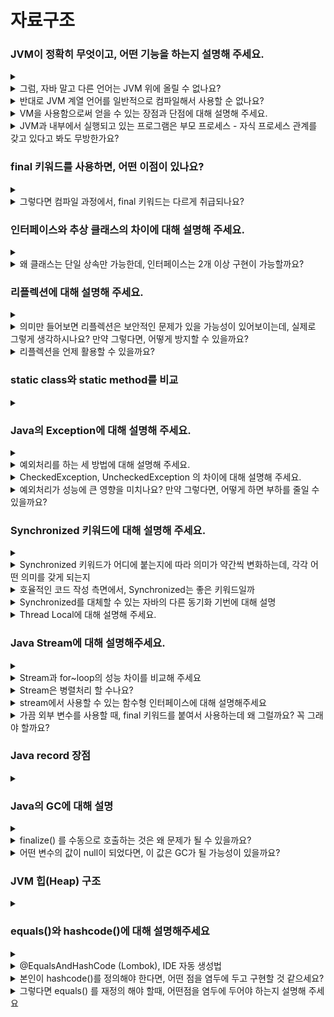 # 자료구조
### JVM이 정확히 무엇이고, 어떤 기능을 하는지 설명해 주세요.
<details>
<summary></summary>
<div>

## 1. JVM의 정의
- **Java Virtual Machine(JVM)**이란 자바 바이트코드(bytecode)를 실행하기 위한 **가상 컴퓨터(추상화된 컴퓨팅 플랫폼)**입니다.  
- 자바 컴파일러(`javac`)가 생성한 `.class` 파일(바이트코드)을 입력으로 받아, 실제 머신(운영체제·하드웨어)에서 동작할 수 있도록 해석·실행합니다.  
- JVM은 **‘한 번 컴파일하면 어디서나 실행된다(Write Once, Run Anywhere)’**는 자바 플랫폼의 핵심을 가능하게 하는 핵심 요소입니다.

## 2. JVM의 주요 구성 요소
1. **클래스 로더(Class Loader)**  
   - `.class` 파일을 읽어 메모리에 올리고, 내부 데이터 구조로 변환(링크)합니다.  
   - 사용자 정의 클래스뿐 아니라 런타임 라이브러리(예: `java.lang.*`)도 모두 이 서브시스템을 통해 로드됩니다.
2. **런타임 데이터 영역(Runtime Data Areas)**  
   - **메소드 영역(Method Area)**: 클래스·인터페이스의 런타임 상수 풀, 필드·메소드 정보 저장  
   - **힙(Heap)**: 객체 및 배열 인스턴스들이 생성되는 공간  
   - **스택(Stack)**: 각 스레드별로 JVM 호출 스택을 유지(메소드 호출 시마다 프레임 생성)  
   - **프로그램 카운터(PC) 레지스터**: 각 스레드가 현재 실행 중인 바이트코드의 주소를 가리킴  
   - **네이티브 메소드 스택(Native Method Stack)**: 자바 외 언어(C/C++ 등)로 작성된 네이티브 메소드 호출 시 사용
3. **실행 엔진(Execution Engine)**  
   - **인터프리터(Interpreter)**: 바이트코드를 한 줄씩 해석하며 실행  
   - **JIT 컴파일러(Just-In-Time Compiler)**: 반복적으로 호출되는 바이트코드를 네이티브 머신 코드로 번역해 **성능을 최적화**  
4. **가비지 컬렉터(Garbage Collector, GC)**  
   - 더 이상 참조되지 않는 객체를 탐지해 자동으로 메모리를 회수  
   - 메모리 누수를 방지하고, 명시적 메모리 해제 없이 안전한 실행 환경 제공  
5. **네이티브 인터페이스(Java Native Interface, JNI)**  
   - 자바 애플리케이션에서 C/C++ 등의 네이티브 코드를 호출할 수 있게 해 주는 브릿지 역할

## 3. JVM의 주요 기능
- **플랫폼 독립성 보장**  
  자바 바이트코드는 특정 하드웨어나 OS에 종속되지 않으므로, 동일한 `.class` 파일을 Windows·macOS·Linux 등 다양한 환경에서 실행 가능
- **메모리 관리 및 자동 가비지 컬렉션**  
  개발자가 명시적으로 메모리를 해제하지 않아도, JVM이 필요 시점에 객체를 정리하여 안정적인 메모리 운영
- **성능 최적화**  
  JIT 컴파일러를 통해 런타임에 핫스팟(빈번히 호출되는 코드)을 네이티브 코드로 변환, 반복 실행 시 성능 향상
- **보안 관리**  
  바이트코드 검증(bytecode verifier)을 통해 악의적인 코드 삽입을 방지하고, 클래스 로더·보안 매니저를 통해 실행 권한을 제어
- **멀티스레드 스케줄링 지원**  
  JVM 내부에서 스레드별 호출 스택과 PC 레지스터를 관리하여, 자바 레벨의 스레드 동시 실행 및 동기화 제공

## 4. JVM의 동작 과정 요약
1. **소스 코드(.java) → 바이트코드(.class) 컴파일**  
2. **클래스 로더**가 `.class` 파일 로드 및 링크  
3. **바이트코드 검증** (안전성·무결성 검사)  
4. **인터프리터** 또는 **JIT 컴파일러**를 통해 바이트코드 실행  
5. **런타임 데이터 영역**에서 객체 생성 및 메모리 관리  
6. **가비지 컬렉터**가 주기적으로 불필요 객체 회수

## 5. JVM의 이점
- **이식성**: 한번 작성한 코드를 다양한 플랫폼에서 실행  
- **안정성**: 메모리 안전성 및 보안 메커니즘 내장  
- **관리 용이성**: 자동 메모리 관리, 모니터링·디버깅 도구 제공  
- **확장성**: 다양한 가비지 컬렉터(G1, ZGC 등)와 최적화 기법 선택 가능  

---

이와 같이 JVM은 자바 프로그램을 실행하기 위한 **추상화된 런타임 환경**으로, 바이트코드를 플랫폼 독립적으로 해석·컴파일하고, 메모리·스레드·보안을 종합적으로 관리함으로써 자바의 핵심 가치인 “이식성·안정성·성능”을 실현합니다.
</div>
</details>
<details>
<summary>그럼, 자바 말고 다른 언어는 JVM 위에 올릴 수 없나요?</summary>
<div>

JVM은 ‘바이트코드(​.class)’를 실행하는 가상 머신이기 때문에, **바이트코드를 생성할 수 있는(any language compiler)를 JVM 타깃으로 삼기만 하면** 자바뿐 아니라 어떤 언어도 올릴 수 있습니다. 실제로 다음과 같은 언어들이 JVM 위에서 동작합니다:

- **Kotlin**  
  JetBrains에서 만든 정적 타입 언어로, 자바와 100% 상호 운용(interoperability) 가능  
- **Scala**  
  함수형·객체지향을 결합한 언어로, 병렬·비동기 프로그래밍에 강점  
- **Groovy**  
  동적 스크립트 언어로, 자바 문법과 호환되며 빌드 스크립트·테스트 코드 등에 자주 사용  
- **Clojure**  
  JVM 기반의 함수형 리스프(Lisp) 언어, 불변 자료구조·병렬 처리 모델 제공  
- **JRuby**  
  루비(Ruby) 언어를 JVM 위에서 실행할 수 있게 옮긴 구현체  
- **Jython**  
  파이썬(Python) 2.x 계열을 JVM 위에서 실행할 수 있는 구현체  
- **Ceylon, Fantom, Xtend, Gosu, Frege** 등  
  각각 고유의 문법과 특성을 가진 언어들이 JVM 타깃을 지원  

---

## 어떻게 가능할까?
1. **컴파일러 플러그인/백엔드**  
   - 언어의 컴파일러가 최종 산출물을 JVM 바이트코드로 생성하도록 백엔드를 구현  
   - 예: Kotlin 컴파일러, Scala 컴파일러, Groovy 컴파일러 등  
2. **인터프리터 방식**  
   - 순수 자바(Java) 코드로 해당 언어의 인터프리터를 작성하고, JVM에서 직접 해석  
   - 예: JRuby, Jython  
3. **JSR-292 (invokedynamic) 지원**  
   - 자바 7부터 도입된 `invokedynamic` 바이트코드 명령어로 동적 언어를 더 효율적으로 구현  

이처럼 JVM은 **언어 독립적인 런타임 플랫폼**으로 설계되어 있기 때문에, “JVM 타깃 코드(바이트코드)만 만들 수 있느냐”가 관건입니다. 자바가 아니어도, 자신만의 문법·타입 시스템을 가진 언어라도 바이트코드를 생산할 수 있다면 JVM 위에서 실행시킬 수 있습니다.
</div>
</details>
<details>
<summary>반대로 JVM 계열 언어를 일반적으로 컴파일해서 사용할 순 없나요?</summary>
<div>

**JVM 바이트코드로 컴파일**되어 `.class` 파일로 출력되고, 이를 JVM에서 실행하는 방식으로 동작합니다. 즉, 이들은 \*\*"JVM 위에서 실행되는 언어"\*\*입니다. 따라서 보통은 **JVM 없이 실행되지 않습니다.**

하지만 "일반적으로 컴파일해서 사용할 수 없느냐?"는 질문에 대해 더 깊이 들어가 보면 몇 가지 예외나 대안도 존재합니다.

---

### ✅ JVM 계열 언어를 "일반적으로 컴파일해서" 실행하는 방법들

1. **Ahead-of-Time (AOT) 컴파일러 사용**

   * 대표 사례: **GraalVM Native Image**
   * Java나 Kotlin 코드를 JVM 없이 실행할 수 있는 **네이티브 바이너리**로 컴파일합니다.
   * 장점: 빠른 시작 시간, 낮은 메모리 사용량
   * 단점: 리플렉션 등 일부 JVM 기능은 제한될 수 있음

2. **Kotlin/Native**

   * Kotlin은 JVM 이외에도 **Native 플랫폼용 컴파일러(Kotlin/Native)** 를 제공합니다.
   * 주로 iOS, Linux CLI 프로그램 등에 사용됩니다.
   * JVM 없이 실행 가능합니다.

3. **Scala Native**

   * Scala를 LLVM 기반의 **네이티브 코드**로 컴파일하는 프로젝트
   * 아직 완전 성숙하지는 않지만, 간단한 CLI 앱 등은 작성 가능

---

### ❌ 일반적인 상황에서는 JVM이 필요함

* Java나 Kotlin은 기본적으로 `javac`, `kotlinc` 등으로 **바이트코드**를 생성하고,
* 생성된 `.class` 파일은 `java` 커맨드나 JVM 기반 런타임에서 실행됨
* 그러므로 **JVM이 없이는 실행할 수 없습니다.**

---

요약하자면:
\*\*"일반적인 상황에서는 JVM이 필요하지만, 네이티브 컴파일러(AOT)를 사용하면 JVM 없이 실행 가능한 실행 파일도 만들 수 있다"\*\*는 게 핵심입니다.

</div>
</details>

<details>
<summary>VM을 사용함으로써 얻을 수 있는 장점과 단점에 대해 설명해 주세요.</summary>
<div>

가상 머신(VM, 특히 여기서는 **Java Virtual Machine – JVM**을 염두에 두고 설명하겠습니다)을 사용하는 것은 개발과 실행 환경에 많은 영향을 미칩니다. 아래는 **VM 사용의 장점과 단점**을 정리한 내용입니다.

---

## ✅ VM(JVM)을 사용함으로써 얻을 수 있는 **장점**

### 1. **플랫폼 독립성 (Write Once, Run Anywhere)**

* Java나 Kotlin 같은 언어는 바이트코드로 컴파일되고, JVM만 있다면 **Windows, macOS, Linux 등에서 동일하게 실행 가능**합니다.
* 이는 다양한 운영체제를 지원해야 하는 애플리케이션에 큰 장점입니다.

### 2. **풍부한 런타임 기능**

* 자동 메모리 관리(Garbage Collection)
* 스레드 관리, 모니터링, 리플렉션, JIT(Just-In-Time) 컴파일 등 고급 기능 제공
* 개발자가 저수준의 자원 관리를 직접 할 필요가 줄어듭니다.

### 3. **보안**

* JVM은 **샌드박스 환경**을 통해 애플릿이나 스크립트의 접근 범위를 제한할 수 있음
* 특히 웹 기반의 코드 실행 등에서 유용함 (과거에는 많이 쓰였지만 지금은 줄어듦)

### 4. **성숙한 생태계**

* 수십 년에 걸친 **툴링, 디버깅, 모니터링** 생태계
* Spring, Gradle, IntelliJ, JUnit 등 다양한 도구와 라이브러리 제공

### 5. **멀티언어 지원**

* JVM 위에서는 Java 외에도 Kotlin, Scala, Groovy 등 다양한 언어를 사용할 수 있음
* 여러 언어를 섞어 개발하는 것도 가능

---

## ❌ VM(JVM)을 사용할 때의 **단점**

### 1. **시작 시간 지연 (Cold Start)**

* JVM은 애플리케이션 시작 시 초기화 작업이 많아서 **시작 시간이 느릴 수 있음**
* 서버리스 환경이나 CLI 툴 등에서는 큰 단점이 될 수 있음

### 2. **메모리 사용량이 큼**

* JVM 자체가 일정 메모리를 항상 점유하고 있으며, 가비지 컬렉션 등도 추가 리소스를 사용
* 가벼운 애플리케이션에는 과할 수 있음

### 3. **JVM에 대한 의존**

* 실행에 반드시 JVM이 필요하며, JVM 버전에 따라 호환성 문제가 생길 수도 있음
* 설치/배포 환경에서 JVM 유무 확인이 필요

### 4. **네이티브 성능보다 낮을 수 있음**

* C/C++ 등 네이티브 언어보다는 실행 성능이 낮거나 예측 불가능할 수 있음
* 특히 하드웨어에 가까운 시스템 프로그래밍에는 부적합

---

## 🔄 요약 표

| 항목      | 장점             | 단점             |
| ------- | -------------- | -------------- |
| 플랫폼 독립성 | OS에 상관없이 실행 가능 | JVM 설치 필요      |
| 성능      | JIT으로 일정 수준 확보 | 네이티브보다 느릴 수 있음 |
| 메모리     | 자동 관리(GC)      | 리소스 사용량 많음     |
| 보안      | 샌드박스 실행        | 복잡한 설정 필요      |
| 생태계     | 풍부한 도구와 언어     | 러닝 커브 가능       |

---

좋습니다! 아래는 **VM 기반 언어 (예: Java, Kotlin, C#, Scala 등)** 와 **네이티브 언어 (예: C, C++, Rust, Go 등)** 를 다양한 관점에서 비교한 표입니다. 두 유형은 서로 다른 철학과 목적을 가지고 있어, 선택은 사용 목적과 환경에 따라 달라집니다.

---

## ✅ VM 기반 언어 vs 네이티브 언어 비교

| 항목           | VM 기반 언어                              | 네이티브 언어                        |
| ------------ | ------------------------------------- | ------------------------------ |
| **실행 방식**    | 중간 바이트코드로 컴파일 → VM(JVM, CLR 등) 위에서 실행 | 기계어로 직접 컴파일 → OS에서 직접 실행       |
| **플랫폼 독립성**  | 높음 (JVM만 있으면 OS에 상관없이 실행 가능)          | 낮음 (OS별로 바이너리 따로 빌드 필요)        |
| **성능**       | 적절히 빠름 (JIT, GC 등 덕분에 괜찮은 성능)         | 일반적으로 더 빠름 (AOT 컴파일로 최적화됨)     |
| **시작 속도**    | 느릴 수 있음 (JVM 초기화 시간)                  | 빠름 (바로 실행 가능)                  |
| **메모리 사용**   | 더 큼 (JVM 자체 오버헤드 + GC 리소스)            | 더 작음 (직접 메모리 관리)               |
| **개발 생산성**   | 높음 (자동 메모리 관리, 풍부한 라이브러리, 리플렉션 등)     | 낮을 수 있음 (직접 메모리 관리, 포인터 등)     |
| **디버깅/모니터링** | 풍부한 툴 제공 (JVM 기반 툴: VisualVM, JFR 등)  | 도구는 다양하지만 OS/언어마다 다름           |
| **안정성**      | 메모리 관련 버그 적음 (GC, 타입 안정성)             | 메모리 오류 발생 가능 (버퍼 오버플로우 등)      |
| **호환성**      | JVM 버전 간 이슈 있을 수 있음                   | OS/컴파일러 종속성 문제 있을 수 있음         |
| **사용 예**     | 웹 서버, 대규모 엔터프라이즈 앱, 백엔드 시스템           | 시스템 프로그래밍, 게임, OS, 실시간 앱, 임베디드 |

---

## ✅ 요약

* **VM 기반 언어**

  * 장점: 개발 속도 빠르고 안정적, 이식성 우수
  * 단점: 성능과 자원 사용면에서 불리

* **네이티브 언어**

  * 장점: 성능 우수, 리소스 제어 가능
  * 단점: 개발 난이도 높고, 플랫폼 종속성 있음

---

### 💡 어떤 경우에 어떤 언어를 쓰면 좋을까?

| 상황                        | 추천               |
| ------------------------- | ---------------- |
| 빠르게 안정적인 서버 구축            | Java, Kotlin, C# |
| 고성능 시스템이나 게임 개발           | C++, Rust        |
| 임베디드 시스템, 드라이버            | C                |
| 빠른 시작 시간과 단일 실행파일이 중요한 경우 | Go, Rust         |
| 복잡한 비즈니스 로직이 많은 대형 서비스    | Java, Scala      |

---


</div>
</details>

<details>
<summary>JVM과 내부에서 실행되고 있는 프로그램은 부모 프로세스 - 자식 프로세스 관계를 갖고 있다고 봐도 무방한가요?</summary>
<div>

**JVM과 그 안에서 실행되는 프로그램(Java, Kotlin 등으로 작성된 코드)** 간의 관계를 \*\*"부모-자식 프로세스 관계"\*\*로 보는 것은 **정확하지 않습니다.**

---

## 🔍 이유 설명

### ✅ JVM은 **하나의 프로세스**입니다.

* 우리가 `java MyProgram` 같은 명령어로 프로그램을 실행하면:

  1. **JVM 프로세스**가 시작되고
  2. 그 안에서 `.class` 또는 `.jar` 파일에 담긴 **바이트코드를 해석/실행**합니다.
* 즉, **Java 애플리케이션은 JVM 프로세스 안에서 실행되는 코드일 뿐**, 별도의 프로세스가 아닙니다.

➡️ 따라서 JVM과 Java 애플리케이션은 **"부모-자식 프로세스"가 아니라, "호스트와 내부 실행 코드" 관계**입니다.

---

## 💡 예외적으로 자식 프로세스를 생성하는 경우

Java 애플리케이션 내에서 다음과 같은 방식으로 **실제 자식 프로세스**를 생성할 수는 있습니다:

```java
Process p = Runtime.getRuntime().exec("ping google.com");
```

* 이 경우 `ping`은 **자식 프로세스**로 실행되며,
* **JVM은 부모 프로세스**, `ping`은 실제 OS 레벨에서 **자식 프로세스**가 됩니다.

---

## 🔄 요약

| 구분                     | 관계                               |
| ---------------------- | -------------------------------- |
| JVM ↔ Java 애플리케이션      | ❌ 프로세스-프로세스 아님 (같은 프로세스 내에서 실행됨) |
| JVM ↔ exec()로 만든 외부 명령 | ✅ 부모-자식 프로세스 관계 성립               |

---

ps, top, pstree 같은 명령어로 JVM과 서브프로세스 관계를 확인

리눅스나 유닉스 계열 시스템에서 **JVM과 서브프로세스 관계**를 확인하는 데 사용할 수 있는 주요 명령어들을 아래에 정리

---

## ✅ 1. `ps` 명령어

```bash
ps -ef | grep java
```

* 현재 실행 중인 JVM 프로세스를 확인할 수 있습니다.
* `java -jar MyApp.jar` 같은 명령이 보일 겁니다.

---

## ✅ 2. `pstree` 명령어

```bash
pstree -p
```

* 프로세스들을 **트리 구조로 시각화**해서 보여줍니다.
* JVM이 `exec()` 등을 통해 생성한 **자식 프로세스**가 있다면 JVM PID 아래에 보이게 됩니다.

예시:

```
systemd(1)─┬─java(12345)─┬─ping(12346)
```

→ 여기서 `java(12345)`가 JVM이고, `ping(12346)`은 `Runtime.exec()` 등으로 생성된 자식 프로세스입니다.

---

## ✅ 3. `top` 또는 `htop`

* 실행 중인 프로세스를 실시간으로 볼 수 있고,
* `htop`에서는 **트리 모드(F5)** 로 자식 프로세스를 확인할 수 있습니다.

---

## ✅ 4. Java 코드에서 PID 확인하는 방법

```java
long pid = ProcessHandle.current().pid();
System.out.println("JVM PID: " + pid);
```

자식 프로세스는 아래처럼 생성:

```java
Process p = Runtime.getRuntime().exec("ping google.com");
```

이 경우, OS 레벨에서 `ping` 프로세스는 위 JVM의 **자식 프로세스**로 보이게 됩니다.

---

</div>
</details>

### final 키워드를 사용하면, 어떤 이점이 있나요?

<details>
<summary></summary>
<div>

1. 변수에 final 사용
java
복사
편집
final int x = 10;
한 번 초기화된 이후 값을 변경할 수 없음.

이점:

불변성 보장: 코드 흐름 중 값이 바뀌지 않아 오류 가능성 감소.

멀티스레딩 환경에서 안정성 향상: final 변수는 thread-safe하게 작동함.

2. 메서드에 final 사용
java
복사
편집
class Parent {
    public final void show() {
        System.out.println("Hello");
    }
}
서브클래스에서 오버라이드 금지.

이점:

의도한 동작을 유지: 중요한 로직이 자식 클래스에서 변경되지 않도록 보장.

보안성 향상: 예기치 않은 확장을 막아 코드 안정성 증가.

3. 클래스에 final 사용
java
복사
편집
final class MyClass {
    // ...
}
상속이 불가능한 클래스.

이점:

디자인 고정: 의도적으로 확장을 금지해 API 설계 안정성 확보.

성능 최적화 가능: JIT 컴파일러가 final 클래스는 더 공격적으로 최적화 가능.

추가 이점
가독성 향상: 값을 변경하지 않을 것임을 명시적으로 표현.

에러 예방: 실수로 변수 재할당, 메서드 오버라이드 등 방지.

필요 이상으로 final을 남용하면 유연성이 떨어질 수 있으므로, 변경 가능성이 없다고 확신할 때 사용
</div>
</details>

<details>
<summary>그렇다면 컴파일 과정에서, final 키워드는 다르게 취급되나요?</summary>
<div>

`final` 키워드는 **컴파일러와 JVM이 코드를 다르게 최적화할 수 있도록 힌트를 주는 역할**을 합니다. 컴파일 과정에서 `final`이 있으면 다음과 같은 방식으로 특별히 취급됩니다:

---

### 1. **`final` 변수 (특히 상수)는 인라인(inline) 처리됨**

```java
final int A = 10;
int b = A + 5;
```

* 컴파일 시점에 `A`는 리터럴 `10`으로 직접 치환되어 사용됨.
* **결과적으로 더 빠른 실행**과 **메모리 절약** 가능.
* 단, `static final` 변수는 상수 풀(Constant Pool)에 저장되어 전역적으로 재사용 가능.

---

### 2. **`final` 메서드는 오버라이딩이 불가능하므로 디스패치 최적화 가능**

```java
final void doSomething() {}
```

* 메서드가 서브클래스에서 바뀔 수 없으므로 **정적 바인딩(static binding)** 사용 가능.
* 일반적인 메서드는 **동적 바인딩**을 거쳐야 하지만, `final`이면 그 과정을 생략 가능 → **호출 속도 향상**.

---

### 3. **`final` 클래스는 전체 구조가 고정되므로 더 과감한 최적화 가능**

```java
final class MyUtil { ... }
```

* JVM이 클래스의 구조나 메서드 호출 방식이 절대 바뀌지 않는다고 확신할 수 있어, **JIT 컴파일러가 aggressive한 인라이닝이나 옵티마이제이션 수행** 가능.

---

### 4. **`final` 지역 변수는 람다나 익명 클래스에서 참조 가능**

```java
Runnable r = () -> {
    System.out.println(a); // a는 final 또는 effectively final이어야 함
};
```

* 컴파일러는 해당 변수를 \*\*closure(클로저)\*\*에 캡처해야 하므로, 값이 바뀌지 않음을 확신해야 함.

---

요약하면, **`final`은 컴파일러에게 "이 값/구조는 바뀌지 않는다"는 확신을 주어 더 효율적인 바이트코드와 실행 성능을 가능하게 합니다**.

`final` 키워드는 JIT(Just-In-Time) 컴파일러가 **더 aggressive(공격적인) 인라이닝 및 최적화**를 수행할 수 있도록 도와줍니다. 그 이유와 작동 방식은 다음과 같습니다:

---

### ✅ **JIT 컴파일러 최적화란?**

* JIT은 자바 바이트코드를 **런타임 시 기계어로 변환하면서 성능 최적화**를 수행합니다.
* JIT의 목표는 CPU가 더 빠르게 실행할 수 있도록 **중복 제거**, **함수 인라이닝**, **루프 최적화** 등을 적용하는 것입니다.

---

### 💡 `final`이 어떻게 도움이 되는가?

#### 1. **메서드 인라이닝 (Method Inlining)**

* 인라이닝이란, **함수를 호출하지 않고, 그 내부 코드를 호출 지점에 직접 삽입**하는 최적화입니다.
* 일반 메서드는 오버라이딩 가능성이 있어 런타임까지 어떤 구현이 호출될지 확정할 수 없습니다.
* 하지만 `final` 메서드는 **절대 오버라이딩되지 않음** → **JVM이 인라인을 바로 적용 가능**.

예:

```java
final void printHello() {
    System.out.println("Hello");
}
```

* 이 함수가 자주 호출된다면, 호출부에 `System.out.println("Hello");`를 직접 넣을 수 있습니다.
* → **함수 호출 비용 제거** + **JVM 추가 최적화 가능**.

---

#### 2. **클래스 인라이닝**

* `final` 클래스는 구조가 확정되어 있어, **JVM이 객체 구조를 분석하고 최적화하기 쉬움**.
* 예: `final class Point { int x, y; }`

  * 객체 생성 시 구조가 불변임을 알기 때문에 **메모리 접근이나 생성 비용 최적화 가능**.

---

#### 3. **필드 접근 최적화**

* `final` 필드는 한 번만 설정되고 이후 변경되지 않기 때문에:

  * **CPU 캐시에 안정적으로 유지될 수 있음**
  * **배치된 값이 바로 인라인**되거나 **dead code 제거 대상이 아님**.

---

### 🧠 요약

| 키워드           | JIT 최적화 혜택          |
| ------------- | ------------------- |
| `final` 메서드   | 인라이닝, 정적 바인딩 가능     |
| `final` 클래스   | 인라인 생성, 구조 최적화      |
| `final` 변수/필드 | 값 고정 → 빠른 접근, 상수 대체 |

---

JIT의 이런 최적화는 특히 **반복 호출**, **루프 내 코드**, **작은 유틸리티 메서드**에서 성능 차이를 체감할 수 있습니다.

</div>
</details>

### 인터페이스와 추상 클래스의 차이에 대해 설명해 주세요.

<details>
<summary></summary>
<div>
인터페이스(Interface)와 추상 클래스(Abstract Class)는 모두 Java에서 \*\*추상화(abstraction)\*\*를 제공하는 도구지만, 용도와 사용 방식에 중요한 차이가 있습니다. 아래에서 핵심 차이를 정리해 드리겠습니다.

---

## ✅ 기본 개념

| 항목      | 인터페이스 (Interface)             | 추상 클래스 (Abstract Class)          |
| ------- | ----------------------------- | -------------------------------- |
| 목적      | **계약(Contract)**: 무엇을 할 수 있는가 | **틀 제공(Template)**: 어떻게 동작해야 하는가 |
| 다중 상속   | O (여러 인터페이스 구현 가능)            | X (한 개의 클래스만 상속 가능)              |
| 인스턴스 생성 | X (객체 생성 불가)                  | X (객체 생성 불가)                     |

---

## ✅ 멤버 구성

| 항목  | 인터페이스                           | 추상 클래스                           |
| --- | ------------------------------- | -------------------------------- |
| 필드  | `public static final` 상수만 가능    | 일반 필드 가능 (private, protected 포함) |
| 메서드 | 기본은 추상 메서드, `default/static` 허용 | 추상 메서드 + 일반 메서드 둘 다 가능           |
| 생성자 | 없음                              | 있음                               |

---

## ✅ 사용 목적 차이

| 항목       | 인터페이스                       | 추상 클래스                      |
| -------- | --------------------------- | --------------------------- |
| 언제 사용하나? | 전혀 다른 계열의 클래스에 **공통 기능 명세** | 관련 있는 클래스들의 **공통 기능 구현 제공** |
| 예시       | `Comparable`, `Runnable`    | `Animal`, `Shape` 등         |

---

## ✅ Java 8 이후의 인터페이스 변화

* `default` 메서드: 인터페이스에서도 구현 가능해짐.
* `static` 메서드: 인터페이스에 정적 메서드 정의 가능.
* 하지만 여전히 \*\*상태(필드)\*\*는 가질 수 없으며, `Object` 클래스의 메서드는 오버라이드 불가.

---

## ✅ 예제 비교

### 인터페이스 예

```java
interface Drivable {
    void drive();
}
```

### 추상 클래스 예

```java
abstract class Vehicle {
    int speed;

    void setSpeed(int speed) {
        this.speed = speed;
    }

    abstract void drive();
}
```

---

## 🔄 요약 비교

| 기준     | 인터페이스       | 추상 클래스  |
| ------ | ----------- | ------- |
| 다중 상속  | 가능          | 불가능     |
| 상태(필드) | 가질 수 없음     | 가질 수 있음 |
| 기본 구현  | Java 8부터 가능 | 항상 가능   |
| 생성자    | 없음          | 있음      |
| 관계     | "할 수 있다"    | "이다"    |

---

### ✅ 실무 조언:

* **"서로 관련 없는 객체들에 공통 기능을 부여"** → 인터페이스
* **"공통된 속성과 동작이 있는 상속 구조"** → 추상 클래스

둘을 **동시에 사용할 수도 있고**, **하나의 추상 클래스가 여러 인터페이스를 구현**할 수도 있습니다.

</div>
</details>

<details>
<summary>왜 클래스는 단일 상속만 가능한데, 인터페이스는 2개 이상 구현이 가능할까요?</summary>
<div>

아주 좋은 질문입니다! 핵심은 \*\*"복잡성과 충돌을 방지하면서도 유연성을 제공하려는 설계 철학"\*\*에 있습니다.

---

## ✅ 클래스는 **단일 상속**만 가능한 이유

### ⚠️ 다중 상속의 문제점 (클래스 기준)

다중 상속은 **여러 부모 클래스에서 동일한 이름의 메서드나 필드**를 상속받을 경우, \*\*우선순위를 알기 어려워서 모호성(ambiguity)\*\*이 발생합니다.

예를 들어:

```java
class A {
    void hello() { System.out.println("Hello from A"); }
}

class B {
    void hello() { System.out.println("Hello from B"); }
}

// Java에서는 아래와 같은 다중 상속이 허용되지 않음
class C extends A, B { } // 오류 발생!
```

* 위 상황에서는 `C.hello()`가 A의 것인지 B의 것인지 **결정할 수 없음**.
* 이는 **Diamond Problem**이라고도 불립니다.

➡️ **이런 혼란을 피하기 위해 자바는 클래스에 대해 "단일 상속"만 허용**합니다.

---

## ✅ 인터페이스는 **다중 구현**이 가능한 이유

### ✔️ 인터페이스는 본질적으로 \*\*계약(명세)\*\*만 정의하기 때문

* 인터페이스는 **상태(필드)나 구현을 갖지 않는 추상적인 메서드 선언**만 포함했기 때문에, 충돌 가능성이 거의 없음.
* 즉, 클래스는 **구현과 상태를 상속**하지만, 인터페이스는 \*\*기능의 약속(형태)\*\*만 상속.

예:

```java
interface Flyable {
    void fly();
}

interface Swimmable {
    void swim();
}

class Duck implements Flyable, Swimmable {
    public void fly() { System.out.println("Flying"); }
    public void swim() { System.out.println("Swimming"); }
}
```

* Duck은 **두 인터페이스 모두의 기능을 명확하게 구현**하면 되기 때문에 충돌 없음.

---

## ✅ Java 8 이후: `default` 메서드로 생긴 잠재적 충돌

인터페이스에 `default` 메서드가 생기면서 충돌 가능성이 생겼지만, Java는 다음과 같이 **명시적 해결**을 요구합니다:

```java
interface A {
    default void hello() { System.out.println("Hello from A"); }
}

interface B {
    default void hello() { System.out.println("Hello from B"); }
}

class C implements A, B {
    public void hello() {
        A.super.hello(); // 또는 B.super.hello();
    }
}
```

➡️ 충돌 시 개발자가 **직접 우선순위를 지정**하게 강제함 → **안전성과 유연성 모두 확보**.

---

## 🧠 결론

| 구분         | 클래스 상속       | 인터페이스 구현         |
| ---------- | ------------ | ---------------- |
| 다중 상속 허용   | ❌            | ✅                |
| 이유         | 충돌 위험, 상태 상속 | 명세만 제공, 구현 충돌 없음 |
| Java 설계 철학 | 안전성 우선       | 유연성 확보           |

---

즉, **인터페이스는 충돌 없이 유연한 기능 조합이 가능하기 때문에 다중 구현을 허용하지만**, **클래스는 복잡한 상태와 구현을 포함하기 때문에 단일 상속만 허용되는 것**입니다.

</div>
</details>

### 리플렉션에 대해 설명해 주세요.

<details>
<summary></summary>
<div>

### 🔍 리플렉션의 핵심 개념

리플렉션을 사용하면 프로그램이 실행 중일 때 다음과 같은 작업이 가능합니다:

- 클래스의 이름, 메서드, 필드, 생성자 등의 **구조를 조회**
- **새로운 인스턴스 생성**
- **메서드 호출**
- **필드(변수) 값 읽기/쓰기**
- **어노테이션 읽기**

---

### 🛠️ 리플렉션의 예 (Java 기준)

```java
Class<?> clazz = Class.forName("com.example.MyClass");  // 클래스 로딩
Object obj = clazz.getDeclaredConstructor().newInstance();  // 인스턴스 생성
Method method = clazz.getMethod("sayHello");  // 메서드 조회
method.invoke(obj);  // 메서드 호출

```

---

### ⚠️ 리플렉션의 단점

1. **성능 저하** – 일반적인 코드보다 느립니다 (JIT 최적화 어려움)
2. **보안 이슈** – private 필드/메서드 접근 가능
3. **유지보수 어려움** – 코드 가독성 낮고 오류가 런타임까지 숨겨짐

---

### 🎯 리플렉션이 유용한 상황

- 프레임워크 개발 (예: 스프링, Hibernate)
- 테스트 도구 (예: JUnit)
- 의존성 주입 / 객체 직렬화 / JSON 매핑
</div>
</details>

<details>
<summary>의미만 들어보면 리플렉션은 보안적인 문제가 있을 가능성이 있어보이는데, 실제로 그렇게 생각하시나요? 만약 그렇다면, 어떻게 방지할 수 있을까요?</summary>
<div>

### 🔐 왜 리플렉션이 보안상 위험한가?

1. **접근 제한 무력화**
    
    `private`, `protected` 멤버에도 `setAccessible(true)`를 통해 접근 가능:
    
    ```java
    Field field = clazz.getDeclaredField("secret");
    field.setAccessible(true);  // 접근 제한 해제
    
    ```
    
2. **코드 무결성 훼손**
    
    원래 의도하지 않은 방식으로 객체를 조작해 버그나 취약점을 만들 수 있음.
    
3. **샌드박스 우회**
    
    제한된 환경(예: JVM 샌드박스, 웹브라우저)에서도 시스템 자원에 접근할 수 있게 될 수 있음.
    
4. **민감한 정보 노출**
    
    예: 인증 토큰, 비밀번호, 내부 설정 등을 리플렉션으로 조회 가능
    

---

### 🛡️ 리플렉션 관련 보안 위험을 방지하는 방법

1. **보안 매니저(Security Manager) 사용** *(Java 환경)*
    
    리플렉션으로 접근할 수 있는 범위를 제어할 수 있었지만, Java 17 이후 deprecated됨.
    
2. **모듈 시스템 활용 (Java 9+)**
    
    `module-info.java`를 통해 특정 패키지나 클래스를 외부에서 접근 불가하도록 선언.
    
3. **접근 권한 체크**
    
    `setAccessible(true)`는 보안 매니저나 정책에 따라 제한 가능.
    
4. **코드 리뷰와 정적 분석 도구 활용**
    
    리플렉션 사용이 포함된 부분을 별도로 검토하고, 정적 분석 도구(예: SonarQube)로 감시.
    
5. **라이브러리 사용 주의**
    
    외부 라이브러리가 리플렉션을 남용할 수 있으므로, 신뢰할 수 있는 라이브러리만 사용.
    
6. **최대한 사용 자제**
    
    리플렉션은 꼭 필요한 경우에만 사용하고, 가능한 대체 방법(예: 인터페이스, 전략 패턴 등)을 고려.
    

---

### ✅ 결론

> 리플렉션은 강력하지만, 잘못 사용하면 보안상 매우 위험한 도구입니다.
> 
> 
> 보안 정책과 설계 원칙에 따라 신중하게 사용하고, **사전 통제**와 **사후 모니터링**이 필요합니다.
>
</div>
</details>

<details>
<summary>리플렉션을 언제 활용할 수 있을까요?</summary>
<div>

리플렉션(reflection)은 **일반적인 개발에서는 가급적 피하는 것이 원칙**이지만, 특정 상황에서는 **다른 방법으로는 해결하기 어려운 유용한 도구**가 됩니다. 아래는 **리플렉션을 사용해도 되는(혹은 사용하는 게 적절한) 대표적인 상황들**입니다.

---

## ✅ 리플렉션을 사용해도 되는/사용이 적절한 상황

---

### 1. **프레임워크나 라이브러리 개발**

- **목적**: 사용자의 클래스 구조를 몰라도 자동으로 DI(의존성 주입), 애노테이션 처리, 설정 바인딩 등을 구현
- **예시**: Spring, Hibernate, Jackson, JUnit 등
- **사용 이유**: 클래스나 필드 정보를 런타임에 동적으로 해석해야 하기 때문

```java
Field field = clazz.getDeclaredField("username");
field.setAccessible(true);
field.set(instance, "admin");

```

---

### 2. **직렬화/역직렬화 처리**

- **목적**: 객체를 JSON, XML 등으로 변환하거나 다시 복원할 때
- **예시**: Gson, Jackson 등이 객체의 필드를 리플렉션으로 탐색해서 값 변환

---

### 3. **애노테이션 기반 처리**

- **목적**: 특정 애노테이션이 붙은 클래스/메서드/필드를 찾아 기능 실행
- **예시**: 테스트 메서드(@Test) 실행, 커스텀 컨트롤러 등록 등

```java
if (method.isAnnotationPresent(MyAnnotation.class)) {
    method.invoke(obj);
}

```

---

### 4. **플러그인 시스템, 모듈 로딩**

- **목적**: 클래스 이름을 문자열로 받아서 동적으로 로딩 및 실행
- **예시**: 게임 모드 시스템, 스크립트 기반 확장

```java
Class<?> pluginClass = Class.forName("com.game.plugins.SpeedBoost");
Plugin plugin = (Plugin) pluginClass.getDeclaredConstructor().newInstance();

```

---

### 5. **테스트 도구에서의 내부 접근**

- **목적**: 테스트 코드에서 private 필드나 메서드를 조작하고 검증할 필요가 있을 때
- **예시**: 단위 테스트에서 내부 상태 강제 설정

---

### 6. **로깅 및 디버깅 도구**

- **목적**: 런타임 객체의 구조를 분석해서 콘솔에 출력하는 등의 작업

---

## ⚠️ 사용을 피해야 할 일반적인 상황

| 상황 | 대체 가능 | 이유 |
| --- | --- | --- |
| 단순 메서드 호출 | O (직접 호출) | 리플렉션은 느리고 복잡 |
| 일반 필드 접근 | O | 유지보수 어려움 |
| 로직 제어 | O (패턴 활용) | 코드 구조가 불투명해짐 |

---

## 🔑 요약

> 리플렉션은 "플러그인처럼 유연한 구조"가 필요한 도구적 환경에서만 사용하는 것이 원칙입니다.
> 애플리케이션 로직 자체에 남용해서는 안 됩니다.
</div>
</details>

### static class와 static method를 비교

<details>
<summary></summary>
<div>

## 📘 개념 비교: `static class` vs `static method`

| 항목 | `static class` | `static method` |
| --- | --- | --- |
| **정의 위치** | 클래스 안에 중첩(nested)되어 정의 | 클래스 내부의 정적 메서드 |
| **사용 주체** | **클래스 자체**가 소유 (인스턴스 불필요) | **클래스 이름**으로 직접 호출 가능 |
| **주로 사용되는 경우** | 유틸리티 클래스나 구조적 데이터 정리 목적 | 헬퍼 함수, 공통 기능 등 |
| **인스턴스 변수 접근** | 외부 클래스 인스턴스에 접근 불가 | 인스턴스 변수에 접근 불가 |
| **언제 사용하나?** | 클래스 간 구조적 연결이 필요할 때 | 상태를 가지지 않는 동작(기능)만 구현할 때 |

---

## 🧱 예제 (Java 기준)

### 🔹 `static method` 예시

```java
public class MathUtils {
    public static int add(int a, int b) {
        return a + b;
    }
}

// 사용
int sum = MathUtils.add(3, 5);

```

- 객체 생성 없이 바로 호출 가능
- 상태를 가지지 않고 입력 → 출력만 존재

---

### 🔹 `static class` 예시

```java
public class Outer {
    static class Inner {
        void print() {
            System.out.println("Static nested class");
        }
    }
}

// 사용
Outer.Inner inner = new Outer.Inner();
inner.print();

```

- 외부 클래스 인스턴스 없이도 내부 클래스 생성 가능
- 외부 클래스의 **인스턴스 변수에는 접근 불가**

---

## 🧠 정리

| 상황 | 사용 추천 |
| --- | --- |
| 기능(행위)만 구현, 상태가 필요 없음 | `static method` |
| 구조상 클래스 내부에 또 다른 클래스를 정의하고 싶음 | `static class` |
| 내부 클래스가 외부 클래스 인스턴스 필요 | **비-static class** 사용 |
</div>
</details>

### Java의 Exception에 대해 설명해 주세요.
<details>
<summary></summary>
<div>

Java에서 `Exception`(예외)은 **프로그램 실행 중 발생할 수 있는 오류 상황을 객체로 표현한 것**입니다. 예외 처리를 통해 프로그램은 **예상치 못한 문제를 중단하지 않고 안정적으로 대응**할 수 있습니다.

---

## ✅ 1. Exception의 분류

Java에서는 `Throwable` 클래스가 **예외 계층의 최상위**입니다. 그 하위로 두 가지 주요 분류가 있습니다:

```
Throwable
 ├── Error             // 시스템 오류 (OutOfMemoryError 등 → 처리 불가)
 └── Exception         // 일반적인 예외 (처리 가능)
      ├── CheckedException   // 반드시 처리해야 하는 예외
      └── UncheckedException // 런타임 예외 (선택적 처리)

```

| 유형 | 설명 | 예시 |
| --- | --- | --- |
| ✅ Checked Exception | 컴파일 시점에 예외 처리 필요 | `IOException`, `SQLException` |
| ⚠️ Unchecked Exception (RuntimeException) | 컴파일러가 강제하지 않음 | `NullPointerException`, `IndexOutOfBoundsException` |

---

## ✅ 2. 예외 처리 방법

### 🔹 try-catch-finally

```java
try {
    int result = 10 / 0;
} catch (ArithmeticException e) {
    System.out.println("0으로 나눌 수 없습니다.");
} finally {
    System.out.println("항상 실행됩니다.");
}

```

### 🔹 throws

메서드 호출자에게 예외 처리를 **위임**할 수 있습니다.

```java
public void readFile(String path) throws IOException {
    FileReader fr = new FileReader(path);
}

```

---

## ✅ 3. 사용자 정의 예외

자신만의 예외를 만들어서 의미 있는 오류를 표현할 수 있습니다.

```java
public class InvalidUserException extends Exception {
    public InvalidUserException(String message) {
        super(message);
    }
}

```

사용 시:

```java
if (!user.isValid()) {
    throw new InvalidUserException("유효하지 않은 사용자입니다.");
}

```

---

## ✅ 4. 예외 vs 오류 (Error)

| 항목 | Exception | Error |
| --- | --- | --- |
| 목적 | 예외적 상황에 대한 **복구 가능성** 고려 | JVM 내부 오류 등 **복구 불가능** |
| 예시 | `FileNotFoundException`, `IllegalArgumentException` | `OutOfMemoryError`, `StackOverflowError` |
| 처리 | try-catch or throws | 보통 처리하지 않음 |

---

## ✅ 5. 실무 팁

- **예외 메시지는 구체적으로**: 로그 분석 시 원인 파악이 쉬움
- **Exception wrapping**: 다른 계층으로 전달할 때 `throw new CustomException("...", cause)` 형태로 감싸면 stack trace 보존 가능
- **최대한 구체적인 예외로 catch**: `catch (Exception e)`는 가급적 피함
- **예외 남용 주의**: 제어 흐름에 예외를 쓰는 건 성능과 가독성에 좋지 않음

---

### 🔚 정리

> Java의 Exception은 안정적인 프로그램 실행을 위한 핵심 도구입니다.
> 
> 
> 적절히 **예외를 구분하고**, **처리 전략을 세우며**, **사용자 정의 예외로 도메인을 표현**하면
> 
> 견고하고 유지보수성 높은 코드를 만들 수 있습니다.
>
</div>
</details>

<details>
<summary>예외처리를 하는 세 방법에 대해 설명해 주세요.</summary>
<div>

Java에서 예외를 처리하는 **대표적인 3가지 방법**은 다음과 같습니다:

---

### ✅ 1. `try-catch` 문 사용

예외 발생이 예상되는 코드를 `try` 블록에 작성하고, 예외 발생 시 실행할 코드를 `catch` 블록에 작성합니다.

```java
try {
    int result = 10 / 0;
} catch (ArithmeticException e) {
    System.out.println("예외 발생: " + e.getMessage());
}

```

- **특징**: 예외를 직접 처리하여 프로그램 중단 없이 흐름을 유지
- **사용 시점**: 예외가 발생할 수 있는 위치에서 **즉시 처리**해야 할 때

---

### ✅ 2. `throws` 키워드로 위임

메서드 선언부에서 `throws` 키워드를 사용해 예외 처리를 **호출자에게 위임**합니다.

```java
public void readFile(String path) throws IOException {
    FileReader fr = new FileReader(path);
}

```

- **특징**: 호출한 쪽에서 예외를 처리하게 하여 책임을 분리
- **사용 시점**: 메서드 내부에서 예외 처리하기 적절치 않을 때

---

### ✅ 3. `try-catch-finally` 또는 `try-with-resources`

예외가 발생하든 안 하든 **항상 실행**해야 하는 코드를 `finally`에 작성하거나, 리소스를 안전하게 자동 닫기 위해 `try-with-resources`를 사용합니다.

### ✅ `finally` 예시:

```java
FileInputStream fis = null;
try {
    fis = new FileInputStream("file.txt");
    // 파일 처리
} catch (IOException e) {
    e.printStackTrace();
} finally {
    if (fis != null) {
        try {
            fis.close();
        } catch (IOException e) {
            e.printStackTrace();
        }
    }
}

```

### ✅ `try-with-resources` 예시:

```java
try (FileInputStream fis = new FileInputStream("file.txt")) {
    // 파일 처리
} catch (IOException e) {
    e.printStackTrace();
}

```

- **특징**: 자원 정리를 자동으로 하거나, 항상 실행되어야 할 코드를 보장
- **사용 시점**: 파일, 네트워크 등 **자원 관리**가 필요한 경우

---

### 🔚 요약

| 방법 | 사용 목적 | 사용 시점 |
| --- | --- | --- |
| `try-catch` | 예외를 즉시 처리 | 직접 처리 필요할 때 |
| `throws` | 예외를 위임 | 호출자에게 책임 넘길 때 |
| `finally` / `try-with-resources` | 리소스 정리 보장 | 파일/DB/네트워크 등 |

---

**💡 실무 팁**: 예외는 무조건 잡기보다는, **의미 있는 위치에서 적절히 처리하거나 위임**하는 게 중요합니다.
</div>
</details>

<details>
<summary>CheckedException, UncheckedException 의 차이에 대해 설명해 주세요.</summary>
<div>

## ✅ Checked Exception

| 특징 | 내용 |
| --- | --- |
| 컴파일 시점 | **컴파일러가 강제로 처리** 요구 (`try-catch` 또는 `throws`) |
| 상속 관계 | `Exception`을 상속하지만, `RuntimeException`은 **제외** |
| 예시 | `IOException`, `SQLException`, `ParseException` 등 |
| 목적 | 예외 처리를 강제해서 **신뢰성** 높이기 위함 |

### ✔ 예:

```java
public void readFile(String path) throws IOException {
    FileReader reader = new FileReader(path); // 컴파일 에러 발생 → 예외 처리 필요
}

```

---

## ✅ Unchecked Exception

| 특징 | 내용 |
| --- | --- |
| 컴파일 시점 | **컴파일러가 처리 강제하지 않음** |
| 상속 관계 | `RuntimeException` 및 그 하위 클래스 |
| 예시 | `NullPointerException`, `IllegalArgumentException`, `IndexOutOfBoundsException` 등 |
| 목적 | **프로그래밍 로직 오류** → 개발자가 코드 수정으로 해결해야 함 |

### ✔ 예:

```java
public int divide(int a, int b) {
    return a / b; // b가 0이면 ArithmeticException 발생 (언체크드지만 컴파일 통과)
}

```

---

## ✅ 차이 요약

| 구분 | 체크드 예외 | 언체크드 예외 |
| --- | --- | --- |
| 강제 처리 | O (`try-catch` 또는 `throws`) | X |
| 컴파일러 검사 | O | X |
| 상속 관계 | `Exception` (단, `RuntimeException` 제외) | `RuntimeException` 및 하위 |
| 용도 | 외부 문제 (파일, DB 등) | 프로그래밍 실수 |
| 예 | `IOException`, `SQLException` | `NullPointerException`, `ArrayIndexOutOfBoundsException` |

---

## ✅ 결론

- **체크드 예외**: 발생 가능성이 높고, 회복 가능한 외부 문제
    
    → "파일이 없을 수도 있으니 대비하라"는 메시지
    
- **언체크드 예외**: 주로 프로그래머 실수 (버그)
    
    → "이건 네가 코드 제대로 짜야 한다"는 의미
    

---

실무에서는 **체크드 예외를 싫어하는 개발자도 많지만**, 외부와의 인터페이스가 많거나 안정성이 중요한 시스템에서는 여전히 유용하게 사용됩니다.
</div>
</details>

<details>
<summary>예외처리가 성능에 큰 영향을 미치나요? 만약 그렇다면, 어떻게 하면 부하를 줄일 수 있을까요?</summary>
<div>

**Java의 예외 처리(Exception Handling)는 성능에 영향을 미칠 수 있습니다.**

하지만 중요한 건 "예외 발생 자체"가 느린 것이지, "try-catch 구문이 있다고 해서 성능이 떨어지지는 않는다"는 점입니다.

---

## ✅ 예외 처리와 성능 영향

### ✔ 영향이 있는 부분

- **예외가 실제로 발생**할 때 → **스택 트레이스(stack trace)** 생성, **예외 객체 생성**, **컨트롤 흐름 변경** 등으로 CPU 비용이 큽니다.
- 반복문이나 실시간 처리 코드에서 예외가 **자주 발생**하면 성능 저하가 뚜렷해집니다.

### ✔ 영향이 없는 부분

- 단순히 `try-catch` 구문을 **사용만 했을 때는 성능에 큰 영향 없음**
    
    → 예외가 **발생하지 않으면** 거의 비용이 없습니다.
    

---

## ✅ 부하를 줄이는 방법

| 방법 | 설명 |
| --- | --- |
| ❌ 예외를 **흐름 제어 용도로 사용하지 말 것** | 예: `NumberFormatException`을 try-catch로 감싸고 매번 검사하는 대신, `isDigit` 같은 사전 검사를 사용 |
| ✅ 예외 발생 가능성을 **사전에 방지** | null 체크, 조건문 등으로 예외 발생 조건을 줄임 |
| ✅ 반복문 내부에서는 특히 주의 | 루프 안에서 예외가 반복 발생하면 성능 저하 큼 |
| ✅ 필요한 경우 로그 레벨 조절 | 스택 트레이스를 매번 출력하면 I/O 비용도 증가함 |
| ✅ `try-with-resources` 사용 | 자원 누수를 방지하면서도 깔끔하게 처리 가능 |
| ✅ 예외 클래스 사용을 최적화 | 자주 발생하는 예외는 커스텀 예외로 만들어 필요한 정보만 담고, 스택 트레이스 생성을 제한하는 방식도 고려 가능 (`fillInStackTrace()` 오버라이딩) |

---

## ✅ 예: 흐름 제어에 예외를 쓰면 안 되는 경우

❌ **안 좋은 예 (예외를 조건 분기처럼 사용)**:

```java
for (String s : list) {
    try {
        int num = Integer.parseInt(s);
    } catch (NumberFormatException e) {
        // 무시
    }
}

```

✅ **좋은 예 (예외 자체를 사전에 방지)**:

```java
for (String s : list) {
    if (s.matches("\\d+")) {
        int num = Integer.parseInt(s);
    }
}

```

---

## ✅ 결론

- 예외 처리는 반드시 필요하지만, **예외 발생을 피하는 설계가 더 중요**합니다.
- 특히, 예외가 **빈번히 발생하는 구조라면 반드시 리팩토링**을 고려해야 합니다.
- 실무에서는 예외 발생은 **"정상적이지 않은 흐름"**이라는 점을 기억하세요.

필요하다면 GC, JFR(Java Flight Recorder) 또는 벤치마크 도구로 실측해보는 것도 좋은 접근입니다.
</div>
</details>

### Synchronized 키워드에 대해 설명해 주세요.
<details>
<summary></summary>
<div>

자바의 `synchronized` 키워드는 **동시성 환경에서 공유 자원에 대한 상호 배제를 보장**하기 위해 사용됩니다. 크게 두 가지 용도로 나뉩니다.

---

## 1. 메서드 동기화 (Method Synchronization)

```java
public synchronized void increment() {
    counter++;
}
```

* **대상:** 인스턴스 메서드에 붙이면 해당 객체의 **인스턴스 락**(intrinsic lock, 모니터)을 획득합니다.
* **동작:** 한 스레드가 이 메서드를 호출해 락을 획득하면, 같은 객체의 다른 `synchronized` 메서드는 락이 풀릴 때까지 진입 대기합니다.
* **static 메서드 동기화:** `public static synchronized void foo()` 형태로 쓰면 **클래스 객체**(`Class<?>` 인스턴스)에 대한 락을 사용합니다.

---

## 2. 블록 동기화 (Block Synchronization)

```java
public void transfer(Account from, Account to, int amount) {
    // from 객체의 락만 걸기
    synchronized (from) {
        // critical section: from.balance 변경
        from.withdraw(amount);
    }
    // to 객체의 락만 걸기
    synchronized (to) {
        to.deposit(amount);
    }
}
```

* **유연성:** 메서드 전체가 아니라 필요한 코드 영역만 동기화할 수 있어, 락 경합(lock contention)을 줄이고 성능을 개선할 수 있습니다.
* **임의 객체 락:** `synchronized(this)`, `synchronized(SomeClass.class)`, 또는 임의의 `new Object()` 등 어떤 객체도 모니터로 사용 가능합니다.

---

## 3. 동작 원리

1. **모니터 엔터(Monitor Enter):** 동기화 지점(`synchronized`) 도달 시 JVM이 해당 객체의 모니터 락을 획득하려 시도합니다.
2. **블록 실행:** 락 획득 성공 스레드는 블록(또는 메서드) 내부를 실행합니다.
3. **모니터 엑시트(Monitor Exit):** 블록 종료(정상/예외) 시 JVM이 락을 해제합니다.

JVM은 `monitorenter` / `monitorexit` 바이트코드로 이를 구현하며, 락 해제는 `finally` 블록처럼 보장됩니다.

---

## 4. 재진입성 (Reentrancy)

* 자바의 락은 **재진입 가능(Reentrant)** 합니다.
* 같은 스레드가 이미 획득한 락을 다시 얻으려고 해도 데드락 없이 획득 카운트만 올라갑니다.
* 예시:

  ```java
  public synchronized void outer() {
      inner();  // 같은 객체의 synchronized 메서드 호출
  }

  public synchronized void inner() {
      // outer()에서 획득한 락을 그대로 사용
  }
  ```

---

## 5. 주의할 점

1. **과도한 동기화 범위**

   * 메서드 전체를 `synchronized`로 걸면, 불필요하게 성능 병목이 생길 수 있습니다.
   * 가능한 한 **최소 영역**만 동기화하세요.

2. **교착 상태(Deadlock)**

   * 다중 락을 취할 때 순서를 헷갈리면 데드락이 발생합니다.
   * 락 취득 순서를 일관되게 관리하거나, 타임아웃을 검토하세요.

3. **락 경합(Lock Contention)과 성능**

   * 락 걸린 코드가 길면 많은 스레드가 대기하면서 전체 처리량이 떨어집니다.
   * `java.util.concurrent.locks` 패키지의 `ReentrantLock`·`ReadWriteLock`·`StampedLock` 등의 고급 락을 고려해 보세요.

---

## 6. 대안: java.util.concurrent

* **`ReentrantLock`**: 락 획득 대기 중 인터럽트 가능, 타임아웃, 공정성 옵션 제공
* **`ReadWriteLock`**: 읽기-쓰기 횟수 분리 → 읽기 락은 동시 다중 허용, 쓰기 락은 배타적
* **`StampedLock`**: 낙관적 읽기(optimistic read) 지원으로 성능 향상

---

### 요약

* `synchronized`는 **자바 기본 동기화 메커니즘**으로, 간단히 “메서드 전체” 또는 “블록 일부”에 락을 걸어 스레드 안전(thread safety)을 확보합니다.
* **재진입 가능**하고 JVM 레벨에서 자동으로 락 관리(`monitorenter`/`monitorexit`)를 해 주지만, **성능 병목**과 **데드락** 위험이 있으므로 락 범위 최소화, 교착 회피 전략, 필요 시 `java.util.concurrent` 고급 락 활용이 필요합니다.

</div>
</details>

<details>
<summary>Synchronized 키워드가 어디에 붙는지에 따라 의미가 약간씩 변화하는데, 각각 어떤 의미를 갖게 되는지</summary>
<div>

Java의 `synchronized` 키워드는 “어떤 락(lock)에 걸어 동기화할 것인가”를 지정하는 역할을 합니다. 붙이는 위치에 따라 잡는 락의 종류와 범위가 달라지고, 따라서 의미와 동작 방식도 약간씩 달라집니다. 크게 네 가지 경우로 나눌 수 있습니다.

---

## 1. 인스턴스 메서드에 붙일 때

```java
public synchronized void foo() { … }

```

- **잡는 락**: 이 메서드를 호출한 *인스턴스 객체(this)* 의 모니터 락
- **동작 범위**: 해당 객체의 다른 `synchronized` 인스턴스 메서드들과 상호 배제(Mutex)
- **의미**:
    - 스레드 A가 `obj.foo()` 진입 시 `obj`의 락을 획득
    - 락을 해제하기 전까지 `obj`의 다른 synchronized 인스턴스 메서드 진입(예: `obj.bar()`)은 블록됨
    - 다른 인스턴스(`obj2`)의 synchronized 메서드는 영향 없음

---

## 2. 정적(static) 메서드에 붙일 때

```java
public static synchronized void bar() { … }

```

- **잡는 락**: 해당 클래스의 `Class` 객체 메타 모니터(예: `MyClass.class`)
- **동작 범위**: 같은 클래스에 선언된 *모든* static `synchronized` 메서드들끼리 상호 배제
- **의미**:
    - 스레드 A가 `MyClass.bar()` 진입 시 `MyClass.class` 락 획득
    - 해제 전까지 `MyClass` 내 다른 모든 static synchronized 메서드 진입은 블록됨
    - 인스턴스 메서드의 synchronized와는 완전히 독립된 락

---

## 3. 인스턴스 단위의 블록 동기화

```java
synchronized(this) {
    // critical section
}

```

- **잡는 락**: `this` 객체의 모니터 락 (인스턴스 메서드 synchronized와 동일)
- **동작 범위**: 블록 `{}` 안에서만 동기화 적용
- **의미**:
    - 더 세밀한 영역(critical section)만 묶어서 락을 걸고 싶을 때 사용
    - 필요하다면 특정 필드를 가진 객체를 락 대상으로 지정할 수도 있음
        
        ```java
        synchronized(someSharedObject) { … }
        
        ```
        

---

## 4. 클래스 단위의 블록 동기화

```java
synchronized(MyClass.class) {
    // critical section for class-wide lock
}

```

- **잡는 락**: `MyClass.class` 객체의 모니터 락 (static synchronized와 동일)
- **동작 범위**: 해당 블록 안에서만 적용
- **의미**:
    - static 메서드 synchronized보다 더 작은 영역만 클래스 단위 락을 걸고 싶을 때
    - 클래스 전체(static) 리소스 접근 시 사용

---

### 요약 비교

| 위치 | 잡는 락 대상 | 적용 범위 |
| --- | --- | --- |
| `synchronized void m()` | `this` | 해당 인스턴스의 모든 synchronized 인스턴스 메서드 |
| `static synchronized void m()` | `MyClass.class` | 해당 클래스의 모든 static synchronized 메서드 |
| `synchronized(this){…}` | `this` | 블록 내부 |
| `synchronized(obj){…}` | `obj` | 블록 내부 |
| `synchronized(MyClass.class){…}` | `MyClass.class` | 블록 내부 |

각각 “어떤 락”을 걸 것인지(인스턴스 vs 클래스, 메서드 전체 vs 특정 블록)와 “동기화 대상”이 달라진다고 이해하시면 됩니다.
</div>
</details>

<details>
<summary>호율적인 코드 작성 측면에서, Synchronized는 좋은 키워드일까</summary>
<div>

`synchronized` 키워드는 자바에서 가장 기본적인 동기화 수단으로, 사용법이 직관적이고 JVM 수준에서 락 관리(바이어스 락, 경량 락 등) 최적화가 이루어지기 때문에 “무조건 나쁘다”고 할 수는 없습니다. 다만 **효율적인(throughput이 높고 지연(latency)이 낮은) 코드**를 작성하려면 몇 가지 고려할 점이 있습니다.

---

## 장점

1. **간단하고 직관적**
    - 메서드 선언부나 블록 앞에 붙이기만 하면 되므로, 복잡한 락 획득/해제 코드를 직접 작성할 필요가 없습니다.
2. **JVM 최적화**
    - 자바 6 이후로 바이어스 락(Biased Locking), 경량 락(Lightweight Locking), 헤비급 락(Heavyweight Locking) 사이 자동 전환이 일어나 락 획득/해제 오버헤드를 줄여 줍니다.

---

## 단점 및 한계

1. **컨텐션(Contention)에 취약**
    - 여러 스레드가 동일 락을 경쟁할 때 모니터 진입 대기(queue)가 길어져 전체 처리량이 급격히 떨어질 수 있습니다.
2. **범위 관리가 어렵다**
    - 메서드 전체를 락으로 걸면 사실상 “하나의 작업 단위”가 되는 코드가 길어져서, 실제로는 동기화가 필요 없는 코드까지 묶이기 쉽습니다.
3. **대체 수단에 비해 유연성 부족**
    - `ReadWriteLock`, `StampedLock`, `Lock` 인터페이스, 원자 클래스(`AtomicInteger` 등)에 비해 읽기·쓰기 분리, 타임아웃 락 대기, 공정성(fairness) 설정 등의 고급 기능을 지원하지 않습니다.

---

## 효율적인 대안 및 권장 사용법

1. **최소한의 범위만 동기화**
    
    ```java
    // Bad: 메서드 전체
    public synchronized void addData(Data d) {
        // 데이터 변환 + I/O + 리스트 추가
    }
    
    // Good: 실제 공유자원 접근부만
    public void addData(Data d) {
        Data transformed = transform(d);
        ioOperation(transformed);
        synchronized(list) {
            list.add(transformed);
        }
    }
    
    ```
    
2. **java.util.concurrent 활용**
    - **`ConcurrentHashMap`, `CopyOnWriteArrayList`** 등 락 분할(sharding)된 컬렉션
    - **`ReentrantLock`**: tryLock, 타임아웃, 공정성 설정 가능
    - **`ReadWriteLock`**: 읽기 작업이 많고, 쓰기는 상대적으로 적을 때 유리
    - **`StampedLock`**: 낙관적 락(optimistic read)을 지원해 읽기 성능 극대화
3. **원자성 보장 클래스**
    - `AtomicInteger`, `AtomicReference`, `LongAdder` 등으로 단일 값 동기화
4. **불변 객체(Immutable Objects)**
    - 불변 객체는 아예 동기화가 필요 없으므로, 설계 단계에서 가능한 한 활용

---

## 결론

- **소규모 프로젝트나 간단한 동기화**: `synchronized` 만으로도 충분히 관리·유지보수가 쉽고 안전합니다.
- **높은 동시성·고성능이 요구되는 영역**: 컨텐션 감소, 세밀한 락 제어, 공정성·타임아웃 등의 기능이 필요한 경우 `java.util.concurrent` 패키지의 고급 락/컬렉션을 적극 활용하는 것이 좋습니다.

따라서 “synchronized가 무조건 나쁘다”기보다는, **적절한 상황**에서 **최소 범위**로 사용하고, **성능 병목**이 예상되면 더 유연한 동시성 도구로 대체하는 것이 **효율적인 코드 작성**의 핵심입니다.
</div>
</details>

<details>
<summary>Synchronized를 대체할 수 있는 자바의 다른 동기화 기번에 대해 설명</summary>
<div>

Java의 `synchronized`를 대체하거나 보완할 수 있는 주요 동기화(Concurrency) 기법 및 도구들을 정리하면 다음과 같습니다.

---

## 1. `java.util.concurrent.locks` 패키지

### 1.1 `ReentrantLock`

- **특징**
    - `synchronized`보다 세밀한 락 제어 가능 (tryLock, lockInterruptibly, 공정성(fairness) 옵션)
    - 락 획득 실패 시 즉시 돌아오는 `tryLock()` 제공
    - 블록 해제 시 반드시 `unlock()` 호출 필요 (finally 블록에서 해제 권장)
- **사용 예**
    
    ```java
    private final ReentrantLock lock = new ReentrantLock(true); // fair lock
    
    public void critical() {
        if (lock.tryLock()) {
            try {
                // 공유 자원 접근
            } finally {
                lock.unlock();
            }
        } else {
            // 락 획득 실패 시 대체 로직
        }
    }
    
    ```
    

### 1.2 `ReadWriteLock` / `ReentrantReadWriteLock`

- **특징**
    - 읽기(Read) 락과 쓰기(Write) 락을 분리
    - **다중 읽기**는 동시에 허용(read lock 공유), 쓰기 작업 시에는 단독 락(write lock)
    - 읽기 위주의 워크로드에서 성능 향상
- **사용 예**
    
    ```java
    private final ReentrantReadWriteLock rwLock = new ReentrantReadWriteLock();
    private final Lock readLock = rwLock.readLock();
    private final Lock writeLock = rwLock.writeLock();
    
    public void read() {
        readLock.lock();
        try {
            // 읽기 전용 작업
        } finally {
            readLock.unlock();
        }
    }
    
    public void write() {
        writeLock.lock();
        try {
            // 쓰기 전용 작업
        } finally {
            writeLock.unlock();
        }
    }
    
    ```
    

### 1.3 `StampedLock`

- **특징**
    - `ReadWriteLock`과 유사하나, **낙관적 읽기(optimistic read)** 지원
    - 잠금 획득 없이도 먼저 읽기를 시도, 충돌 감지 후 필요 시 재시도
    - 읽기 성능 극대화
- **사용 예**
    
    ```java
    private final StampedLock sl = new StampedLock();
    private long data;
    
    public long optimisticRead() {
        long stamp = sl.tryOptimisticRead();
        long result = data;
        if (!sl.validate(stamp)) {
            stamp = sl.readLock();
            try {
                result = data;
            } finally {
                sl.unlockRead(stamp);
            }
        }
        return result;
    }
    
    public void write(long update) {
        long stamp = sl.writeLock();
        try {
            data = update;
        } finally {
            sl.unlockWrite(stamp);
        }
    }
    
    ```
    

---

## 2. 원자성(Atomic) 클래스

### 2.1 `java.util.concurrent.atomic` 패키지

- **주요 클래스**: `AtomicInteger`, `AtomicLong`, `AtomicReference`, `LongAdder`, `DoubleAccumulator` 등
- **특징**
    - CAS(Compare-And-Swap) 기반으로 락 없이 원자적 연산 보장
    - 단일 변수의 증가·감소, 비교 후 교체 등을 높은 성능으로 처리
- **사용 예**
    
    ```java
    private final AtomicInteger counter = new AtomicInteger(0);
    
    public void increment() {
        counter.incrementAndGet();
    }
    
    public boolean compareAndSetExample(int expect, int update) {
        return counter.compareAndSet(expect, update);
    }
    
    ```
    

---

## 3. 동시성 컬렉션

- **`ConcurrentHashMap`**
    - 내부적으로 세그먼트/버킷 단위 락 분할(sharding)
    - `synchronized` Map 대비 훨씬 높은 동시성 처리
- **`CopyOnWriteArrayList` / `CopyOnWriteArraySet`**
    - 쓰기 시 배열 전체를 복사하므로 읽기 위주 상황에 적합
    - iteration 중 안전하게 읽기 가능
- **`BlockingQueue` 계열** (`ArrayBlockingQueue`, `LinkedBlockingQueue`, `PriorityBlockingQueue` 등)
    - 생산자-소비자 패턴에서 대기(blocking)와 용량(capacity) 제어

---

## 4. 동기화 보조 도구들 (`java.util.concurrent`)

| 도구 | 용도 |
| --- | --- |
| `Semaphore` | 지정된 허용 개수만큼 동시 진입 허용 (리소스 풀 등) |
| `CountDownLatch` | N개의 이벤트(스레드)가 완료될 때까지 대기 |
| `CyclicBarrier` | 정해진 개수의 스레드가 모두 도달할 때까지 대기 → 동시에 출발(start) |
| `Phaser` | 재사용 가능한 barrier, dynamic한 파티션 크기 조정 가능 |
| `Exchanger` | 두 스레드 간 데이터 교환 |

---

## 5. 불변 객체(Immutable Objects)와 함수형 스타일

- **불변 객체**는 설계 단계에서 상태 변경을 제거하여 락 자체가 불필요
- Java의 `record`, `final` 필드, 라이브러리(Guava의 `ImmutableList` 등)를 활용
- 부작용(side-effect)을 최소화하는 함수형 프로그래밍 패턴 도입

---

## 정리

| 기법 | 장점 | 단점 |
| --- | --- | --- |
| `synchronized` | 간단·직관, JVM 최적화 내장 | 세밀한 제어 부족, 블록 범위 관리 어려움 |
| `ReentrantLock` | 공정성, 인터럽트 가능한 락, tryLock 등 세밀 제어 | finally 블록 해제 코딩 필요 |
| `ReadWriteLock` | 읽기/쓰기 분리 → 읽기 성능 향상 | 구현 복잡도 약간 증가 |
| `StampedLock` | 낙관적 읽기 지원 → 더 높은 읽기 처리량 | validate 후 재시도 로직 필요 |
| `AtomicXxx` | 락 없는 원자 연산 → 높은 성능 | 단일 변수 수준, 복합 연산에선 부적합 |
| 동시성 컬렉션·동기화 보조 도구 | 생산자-소비자, 배리어 등 고수준 동시성 패턴 지원 | 쓰기 비용, 용도별 학습 필요 |
| 불변 객체 | 아예 동기화 불필요 | 설계 복잡도 증가, 객체 생성 비용 |

애플리케이션의 **요구사항**(읽기/쓰기 비율, 지연 허용치, 공정성 여부 등)에 따라 위 도구들을 적절히 조합·선택하시면 `synchronized`만 사용할 때보다 **성능**과 **유연성** 모두 개선할 수 있습니다.
</div>
</details>

<details>
<summary>Thread Local에 대해 설명해 주세요.</summary>
<div>

### 1. Thread-Local Storage(스레드 로컬 저장소)란?

- **정의**
    
    하나의 프로세스 안에 여러 스레드가 있을 때, 스레드마다 **고유하게** 값을 보관할 수 있는 메모리 영역입니다.
    
- **필요성**
    - 전역 변수처럼 값을 공유하는 대신, 각 스레드가 독립적인 상태를 유지해야 할 때
    - 동시성(concurrency) 상황에서 **잠금(lock)** 없이 스레드 안전(thread-safe)한 데이터를 관리할 때

---

### 2. Java 의 `ThreadLocal<T>`

### 2.1. 기본 사용법

```java
// 1) ThreadLocal 객체 생성
private static final ThreadLocal<SimpleDateFormat> dateFormat =
    ThreadLocal.withInitial(() -> new SimpleDateFormat("yyyy-MM-dd"));

// 2) 각 스레드에서 값 읽기/쓰기
public void someMethod() {
    // 현재 스레드 전용 SimpleDateFormat 인스턴스를 꺼내서 사용
    String today = dateFormat.get().format(new Date());
    // 필요 시 set() 으로 값을 교체할 수도 있음
    dateFormat.set(new SimpleDateFormat("MM/dd/yyyy"));
}

```

- **`withInitial(...)`**
    
    각 스레드가 처음 `get()`을 호출할 때 실행되어 초기값을 만든다.
    
- **`get()` / `set(T)` / `remove()`**
    - `get()`: 현재 스레드에 바인딩된 값을 가져온다.
    - `set(...)`: 값을 새로 바인딩한다.
    - `remove()`: 스레드 로컬에서 해당 스레드의 값을 제거(메모리 누수 방지 권장).

### 2.2. 장점

- 별도 동기화 없이 스레드마다 독립 객체 사용 → **성능** 향상
- 라이브러리 설계 시, 파라미터 전달 없이도 “문맥(context)” 정보 공유 가능

### 2.3. 주의사항

1. **메모리 누수**
    - 스레드 풀(Executor)처럼 장시간 살아 있는 스레드가 `remove()` 없이 계속 재사용되면, ThreadLocalMap 에 쌓인 값들이 GC 대상이 안 되어 메모리 누수가 발생할 수 있음.
    - **해결**: 사용이 끝난 후 `threadLocal.remove()` 호출
2. **과도한 사용 지양**
    - 남발하면 코드 가독성 저하, 디버깅 어려움
    - 가능하면 명시적인 파라미터 전달이나 컨텍스트 객체 사용 고려

---

### 3. C/C++11 의 `thread_local` 키워드

```cpp
#include <iostream>
#include <thread>

thread_local int counter = 0;

void worker() {
    ++counter;
    std::cout << "Thread " << std::this_thread::get_id()
              << " counter = " << counter << "\n";
}

int main() {
    std::thread t1(worker), t2(worker), t3(worker);
    t1.join(); t2.join(); t3.join();
    return 0;
}

```

- **동작**
    - 각 스레드는 독립적인 `counter` 를 갖는다.
    - `worker()` 를 호출할 때마다 스레드마다 `counter` 가 1로 증가하여 출력됨.
- **장점**
    - 선언만으로 스레드 로컬 저장소 확보 → 사용이 간편
    - JVM 기반이 아니어도, 네이티브 코드에서 스레드별 상태 관리 가능

---

### 4. 사용 사례 및 응용

| 상황 | 예시 |
| --- | --- |
| 날짜/시간 포맷터처럼 **상태 비저장(stateless) 불가** 객체 | `SimpleDateFormat`, `DateTimeFormatter` 재사용 시 동시성 문제 회피 |
| **트랜잭션 컨텍스트** 저장 | 데이터베이스 트랜잭션 ID, 세션 정보 등을 스레드 전용으로 관리 |
| **로깅Context** | 요청 ID, 사용자 ID 등을 로깅 패턴에 자동 삽입 |

---

### 5. 요약

1. **Thread-Local** 은 “스레드마다 독립된 변수”를 제공하는 메커니즘
2. Java 에서는 `ThreadLocal<T>` 클래스로, C++11 이상에서는 `thread_local` 키워드로 지원
3. 동기화 없이 스레드 안전한 상태 관리에 유용하지만, **메모리 누수**나 **과도한 의존**은 주의

---

혹시 더 궁금한 부분이나, 특정 언어·프레임워크에서의 활용 예시가 필요하시면 알려주세요!
</div>
</details>

### Java Stream에 대해 설명해주세요.

<details>
<summary></summary>
<div>

Java Stream은 Java 8에서 도입된 기능으로, **컬렉션(리스트, 맵 등)의 데이터를 함수형 스타일로 처리할 수 있는 API**입니다. 즉, 데이터를 하나하나 반복하며 처리하는 전통적인 방식(for-each 등) 대신, **선언적이고 간결하게 데이터 처리 로직을 작성**할 수 있도록 도와줍니다.

---

## 🔹 핵심 개념

### 1. **Stream이란?**

- 데이터의 흐름(연속된 데이터 요소)
- 원본 데이터를 변경하지 않음 (비파괴적)
- 한 번만 소비 가능 (재사용 불가)

---

## 🔹 기본 구조

```java
List<String> names = Arrays.asList("Alice", "Bob", "Charlie");

names.stream()
     .filter(name -> name.startsWith("A"))
     .map(String::toUpperCase)
     .forEach(System.out::println);

```

### 위 코드는:

1. `stream()` - 리스트로부터 스트림 생성
2. `filter()` - "A"로 시작하는 요소만 남김
3. `map()` - 대문자로 변환
4. `forEach()` - 결과 출력

---

## 🔹 주요 메서드

| 메서드 | 설명 |
| --- | --- |
| `filter(Predicate)` | 조건에 맞는 요소만 필터링 |
| `map(Function)` | 각 요소를 다른 형태로 변환 |
| `sorted()` | 정렬 |
| `distinct()` | 중복 제거 |
| `limit(n)` | 앞에서 n개만 추출 |
| `skip(n)` | 앞에서 n개 건너뜀 |
| `collect()` | 결과를 컬렉션 등으로 수집 |
| `forEach()` | 각 요소에 대해 작업 수행 |
| `reduce()` | 모든 요소를 하나로 축약 |

---

## 🔹 예시: 숫자 리스트에서 짝수만 제곱해서 리스트로 변환

```java
List<Integer> numbers = Arrays.asList(1, 2, 3, 4, 5);

List<Integer> result = numbers.stream()
                              .filter(n -> n % 2 == 0)
                              .map(n -> n * n)
                              .collect(Collectors.toList());

```

---

## 🔹 스트림의 종류

| 스트림 종류 | 설명 |
| --- | --- |
| `stream()` | 순차 스트림 |
| `parallelStream()` | 병렬 스트림 (멀티코어 활용) |

---

## 🔹 장점 요약

- 코드가 **간결**해짐
- **가독성** 향상
- **병렬 처리** 용이 (`parallelStream()`)
- 기존 컬렉션을 **변경하지 않음** (불변성 유지)

---
</div>
</details>

<details>
<summary>Stream과 for~loop의 성능 차이를 비교해 주세요</summary>
<div>

좋은 질문이에요! `Java Stream`과 전통적인 `for` 루프는 **성능 측면에서 상황에 따라 장단점이 다릅니다**. 아래에서 구체적으로 비교해 드릴게요.

---

## 🔸 성능 비교: Stream vs for 루프

| 항목 | `for` 루프 | `Stream` | `parallelStream` |
| --- | --- | --- | --- |
| **기본 실행 성능** | ✔ 보통 가장 빠름 | ❌ 약간 느릴 수 있음 (함수 객체 생성 등 오버헤드) | ⚠ 빠를 수도, 느릴 수도 있음 (병렬화 오버헤드 존재) |
| **메모리 사용량** | 낮음 (객체 생성 적음) | 보통 | 높음 (스레드풀, 분할 작업 등) |
| **간단한 반복** | 가장 빠름 | 느림 | 사용 비효율적 |
| **복잡한 파이프라인** | 구현 복잡 | 코드 간결 | 병렬 처리로 성능 향상 가능 |
| **병렬 처리** | 직접 구현 필요 | 불가능 | ✔ 자동 병렬화 가능 (`parallelStream()`) |
| **성능 튜닝** | 자유도 높음 | 제한적 | 어려움 (자동 스케줄링) |

---

## 🔸 간단한 예: 숫자 리스트의 합 구하기

```java
// 전통적인 for 루프
int sum = 0;
for (int i = 0; i < list.size(); i++) {
    sum += list.get(i);
}

```

```java
// Stream 사용
int sum = list.stream().mapToInt(i -> i).sum();

```

```java
// 병렬 Stream 사용
int sum = list.parallelStream().mapToInt(i -> i).sum();

```

> 🔍 벤치마크 결과 요약 (예시)
> 
- 1,000개 이하의 데이터: `for` 루프가 일반적으로 가장 빠름
- 100,000개 이상 + 연산량 많을 때: `parallelStream()`이 유리할 수도 있음
- 10,000개 수준의 일반 처리: `stream()`은 `for` 루프보다 약간 느림 (약 5~20%)

---

## 🔸 실전에서는?

| 상황 | 추천 방식 |
| --- | --- |
| 소량의 간단한 반복 | `for` 루프 |
| 파이프라인 방식으로 데이터 가공 | `stream()` |
| 대용량 + CPU 집약적 작업 | `parallelStream()` (테스트 필요) |
| 성능이 민감하고 정밀 제어 필요 | `for` 루프 (가장 확실함) |

---

## 🔺 주의할 점: `parallelStream()` 과잉 사용 주의

- 내부적으로 **ForkJoinPool.commonPool**을 사용 → 다른 병렬 작업과 자원 충돌 가능
- IO 작업, DB 호출이 많으면 **오히려 느려질 수 있음**
- 성능 향상은 **CPU 연산 중심의 순수 계산 작업**에서만 보장됨

---
</div>
</details>

<details>
<summary>Stream은 병렬처리 할 수나요?</summary>
<div>

**Java Stream은 병렬처리를 지원합니다.**

이를 위해 사용하는 것이 바로 `**parallelStream()**`입니다.

---

## ✅ 어떻게 병렬처리를 하나요?

```java
list.parallelStream()
    .filter(...)
    .map(...)
    .collect(...);

```

위처럼 `.parallelStream()`을 사용하면, Java는 내부적으로 **ForkJoinPool**이라는 스레드풀을 사용해서 데이터를 **여러 스레드로 분할해서 병렬로 처리**합니다.

---

## 🔸 내부 구조

- `parallelStream()`은 데이터를 여러 조각으로 나눠서 병렬로 처리
- Java 8의 `ForkJoinPool.commonPool` 사용 (기본 스레드 수: CPU 코어 수)
- 각 조각은 독립적으로 처리되고, 최종적으로 결과를 합침 (reduce, collect 등으로)

---

## 🔸 예시

```java
List<Integer> numbers = IntStream.rangeClosed(1, 1_000_000)
                                 .boxed()
                                 .collect(Collectors.toList());

long start = System.currentTimeMillis();
int sum = numbers.parallelStream()
                 .mapToInt(i -> i)
                 .sum();
long end = System.currentTimeMillis();

System.out.println("Sum = " + sum + ", Time = " + (end - start) + "ms");

```

---

## ✅ 언제 유리한가?

| 조건 | 병렬 Stream이 유리 |
| --- | --- |
| 데이터 양이 많고 (수천~수백만 이상) | ✔ |
| 각 요소 처리 시간이 상대적으로 큼 | ✔ |
| 연산이 CPU 중심적 (계산 위주) | ✔ |
| 공유 자원(파일, DB, 네트워크 등) 접근 없음 | ✔ |

---

## ❗ 주의할 점

| 항목 | 설명 |
| --- | --- |
| ⚠ IO 연산 포함 | 느려질 수 있음 (스레드 경합 발생) |
| ⚠ 상태 있는 연산 (`forEach`, 외부 변수 수정 등) | 병렬성 깨지고 결과도 예측 불가 |
| ⚠ 순서 중요 작업 (`forEachOrdered`, 정렬) | 병렬 처리 이점 사라짐 |
| ⚠ 공용 자원 접근 (DB, 파일 등) | 병렬성 이점보다 경합이 더 클 수 있음 |

---

## 🔸 순차 vs 병렬 비교 (요약)

| 처리 방식 | 특징 |
| --- | --- |
| `stream()` | 순차 처리, 안전하고 예측 가능 |
| `parallelStream()` | 병렬 처리, 빠를 수도 있고 오히려 느릴 수도 있음 (테스트 필요) |

---

## ✅ 결론

- **병렬 처리가 필요하다면 `parallelStream()`은 매우 강력한 도구**
- 하지만 무턱대고 쓰면 성능 저하나 예기치 못한 결과가 발생할 수 있음
- 따라서 **병렬화 전/후 성능을 꼭 측정하고**, 쓰임새에 맞게 선택하는 것이 중요합니다
</div>
</details>

<details>
<summary>stream에서 사용할 수 있는 함수형 인터페이스에 대해 설명해주세요</summary>
<div>

## 1. Predicate

- **패키지**: `java.util.function`
- **시그니처**: `boolean test(T t)`
- **용도**: `filter`, `anyMatch`, `allMatch`, `noneMatch`
- **예시**:
    
    ```java
    List<String> names = List.of("Anna","Bob","Charlie");
    names.stream()
         .filter(s -> s.length() >= 4)      // Predicate<String>
         .forEach(System.out::println);
    
    ```
    

---

## 2. Function<T,R>

- **패키지**: `java.util.function`
- **시그니처**: `R apply(T t)`
- **용도**: `map`, `flatMap` (리턴 타입이 Stream일 때)
- **파생**:
    - `UnaryOperator<T>` : `Function<T,T>` (입력과 출력이 같을 때)
- **예시**:
    
    ```java
    List<Integer> nums = List.of(1,2,3);
    nums.stream()
        .map(n -> n * 2)                  // Function<Integer,Integer>
        .forEach(System.out::println);
    
    ```
    

---

## 3. Consumer

- **패키지**: `java.util.function`
- **시그니처**: `void accept(T t)`
- **용도**: `peek`, `forEach`
- **예시**:
    
    ```java
    List<String> items = List.of("a","b","c");
    items.stream()
         .peek(s -> System.out.print("item=" + s + " "))
         .forEach(s -> {});                // Consumer<String>
    
    ```
    

---

## 4. Supplier

- **패키지**: `java.util.function`
- **시그니처**: `T get()`
- **용도**: `Stream.generate`, `collect` 의 공급자(초기 컨테이너)
- **예시**:
    
    ```java
    Stream<String> infiniteOnes = Stream.generate(() -> "one"); // Supplier<String>
    
    ```
    

---

## 5. BinaryOperator

- **패키지**: `java.util.function`
- **시그니처**: `T apply(T a, T b)`
- **용도**: `reduce(BinaryOperator)`, `min`/`max` 내부 구현, `Collector.of`의 combiner
- **파생**:
    - `IntBinaryOperator`, `LongBinaryOperator`, `DoubleBinaryOperator` (프리미티브 버전)
- **예시**:
    
    ```java
    int sum = List.of(1,2,3,4).stream()
                .reduce(0, Integer::sum);        // BinaryOperator<Integer>
    
    ```
    

---

## 6. BiFunction<T,U,R>

- **패키지**: `java.util.function`
- **시그니처**: `R apply(T t, U u)`
- **용도**: `reduce(identity, BiFunction, BinaryOperator)` 형태, `Collector.of` accumulator
- **예시** (`collect` with accumulator + combiner):
    
    ```java
    List<String> names = List.of("Anna","Bob","Charlie");
    String joined = names.stream()
        .reduce("",
                (partial, s) -> partial + s + ",",     // BiFunction<String,String,String>
                String::concat);                       // BinaryOperator<String>
    
    ```
    

---

## 7. Comparator

- **패키지**: `java.util`
- **시그니처**: `int compare(T o1, T o2)`
- **용도**: `sorted(Comparator)`, `min`, `max`
- **예시**:
    
    ```java
    List<Person> people = …;
    people.stream()
          .sorted(Comparator.comparing(Person::getAge))
          .forEach(System.out::println);
    
    ```
    

---

## 8. Collector<T,A,R>

- **패키지**: `java.util.stream`
- **핵심 메서드**:
    - `Supplier<A> supplier()`
    - `BiConsumer<A, T> accumulator()`
    - `BinaryOperator<A> combiner()`
    - `Function<A, R> finisher()`
- **용도**: `collect(...)` 연산의 모든 단계 제어
- **예시** (`toList()` 내부 구현 예시):
    
    ```java
    Collector<T, ?, List<T>> toList = Collector.of(
        ArrayList::new,                     // Supplier<List<T>>
        List::add,                          // BiConsumer<List<T>, T>
        (left, right) -> { left.addAll(right); return left; } // BinaryOperator<List<T>>
    );
    
    ```
    

---

## 9. Primitive용 함수형 인터페이스

- **IntPredicate**, **LongPredicate**, **DoublePredicate**
- **IntFunction**, **IntToDoubleFunction**, **ToIntFunction**
- **IntConsumer**, **IntSupplier**, **IntUnaryOperator** 등
- **용도**: `IntStream`, `LongStream`, `DoubleStream` 특화 연산 (`mapToInt`, `filter`, `sum` 등)

---

### 한눈에 보는 매핑

| 연산 | 인터페이스 | 시그니처 |
| --- | --- | --- |
| filter | `Predicate<T>` | `boolean test(T t)` |
| map | `Function<T,R>` | `R apply(T t)` |
| flatMap | `Function<T,Stream<R>>` | `Stream<R> apply(T t)` |
| peek | `Consumer<T>` | `void accept(T t)` |
| forEach | `Consumer<T>` | `void accept(T t)` |
| reduce | `BinaryOperator<T>` or `(U, T)→U` | see above |
| collect | `Supplier<R>`, `BiConsumer<R,T>`, `BinaryOperator<R>` | see Collector |
| sorted | `Comparator<T>` | `int compare(T o1, T o2)` |
| generate | `Supplier<T>` | `T get()` |

---

### 실전 팁

1. **타입 안정성**: 제네릭 시그니처(`? super T`, `? extends R`)를 유념해 람다 작성
2. **메서드 레퍼런스 활용**: `String::toUpperCase`, `List::addAll` 처럼 코드 간결화
3. **프리미티브 스트림**: 박싱 비용을 줄이려면 `mapToInt`, `IntStream` + `IntUnaryOperator` 등을 사용
4. **Collector 조합**: `Collectors.mapping`, `Collectors.filtering` 등 컬렉터 보조 메서드 활용

이제 주요 함수형 인터페이스의 역할과 시그니처를 숙지했으니, 어떤 스트림 연산을 하든 바로 적합한 인터페이스를 떠올리고 람다를 작성할 수 있을 겁니다.
</div>
</details>

<details>
<summary>가끔 외부 변수를 사용할 때, final 키워드를 붙여서 사용하는데 왜 그럴까요? 꼭 그래야 할까요?</summary>
<div>

Stream API에서 외부 변수를 람다(클로저) 안에서 참조할 때도 “final 혹은 효과적으로(final-like) 변수” 규칙이 적용됩니다. 구체적으로 살펴보면:

---

## 1. 스트림 람다와 외부 변수 캡처

```java
int factor = 2;
List<Integer> list = List.of(1,2,3);

// 컴파일 에러!
List<Integer> doubled = list.stream()
    .map(n -> n * factor++)     // factor를 변경하려고 하면 불가
    .collect(Collectors.toList());

```

- **이유**: `map` 안의 람다는 내부적으로 익명 클래스처럼 동작합니다.
- Java 8+ 에서는 `factor` 가 **효과적으로 final**(한 번만 할당되고 재대입되지 않는 경우)이 아니면 컴파일 에러가 납니다.
- 따라서 외부 변수를 단순히 읽기만(use-only) 하는 건 허용되지만, 수정(mutation)을 시도하면 에러가 납니다.

---

## 2. 효과적으로(final-like) 변수

```java
int factor = 2;                  // 한 번만 초기화
List<Integer> doubled = list.stream()
    .map(n -> n * factor)        // 읽기만 하면 OK
    .collect(Collectors.toList());
System.out.println(doubled);     // [2,4,6]

```

- `factor` 를 한 번만 할당했으므로 “효과적으로 final” 변수로 인정됩니다.
- 따라서 람다 안에서 읽을 수 있고, 명시적 `final` 키워드는 선택 사항입니다.

---

## 3. 왜 “불변성”이 중요한가?

1. **병렬 스트림 안전성**
    
    ```java
    AtomicInteger sum = new AtomicInteger(0);
    list.parallelStream().forEach(n -> sum.addAndGet(n));
    
    ```
    
    - 여기선 `sum` 이 mutable container(AtomicInteger)이기 때문에 동시성은 보장되지만,
    - 원시형 `int total = 0;` 를 외부에서 직접 `total += n` 으로 누적하면 데이터 레이스(race condition) 발생
2. **함수형 패러다임 유지**
    - 스트림에서 외부 상태를 바꾸지 않고, **map → reduce** 같은 순수 함수 흐름으로 처리하는 게 권장됩니다.
    - 예:
        
        ```java
        int total = list.stream()
                        .mapToInt(Integer::intValue)
                        .sum();         // 내부에서 안전하게 누적
        
        ```
        

---

## 4. 외부 상태 필요할 땐?

람다 바깥 로컬 변수를 업데이트해야 한다면, 두 가지 대안이 있습니다.

1. **프리미티브 스트림의 `sum()`/`count()`/`reduce()`**
    
    ```java
    long count = list.stream().filter(n -> n > 1).count();
    
    ```
    
2. **수집기(Collector) 활용**
    
    ```java
    Map<Boolean, List<Integer>> part = list.stream()
        .collect(Collectors.partitioningBy(n -> n % 2 == 0));
    
    ```
    

이처럼 **외부 변수를 직접 수정하지 않고**, 스트림이 제공하는 연산으로 결과를 얻는 패턴이 권장됩니다.

---

### 요약

- 스트림 람다 안에서 참조하는 로컬 변수는 **반드시 final(혹은 효과적으로 final)** 이어야 합니다.
- 외부 변수를 변경하려 하면 컴파일 에러가 나며, 병렬 처리 시 안전하지도 않습니다.
- 외부 상태 대신 `map`·`reduce`·`collect` 같은 스트림 연산을 조합해 **순수 함수형**으로 처리하는 것이 가장 좋습니다.
</div>
</details>

### Java record 장점
<details>
<summary></summary>
<div>

- **보일러플레이트 제거**
    - `final` 필드 선언, 생성자, 접근자(getter), `equals`/`hashCode`/`toString` 메서드를 자동 생성
    - 코드가 크게 줄어들어 가독성·유지보수성↑
- **불변(Immutable) 데이터 클래스**
    - 선언한 모든 컴포넌트가 자동으로 `private final`이므로, 안전한 데이터 전달 객체로 활용
    - 멀티스레드 환경에서도 상태 변경 걱정 최소화
- **간결한 선언**
    
    ```java
    // 기존 방식
    public class Person {
        private final String name;
        private final int age;
        public Person(String name, int age) {
            this.name = name; this.age = age;
        }
        public String name() { return name; }
        public int age() { return age; }
        // equals, hashCode, toString…
    }
    
    // record 사용
    public record Person(String name, int age) {}
    
    ```
    
    한 줄로 동일 기능 구현
    
- **패턴 매칭 및 분해(Deconstruction) 지원**
    
    ```java
    Person p = new Person("Alice", 30);
    switch (p) {
        case Person(String name, int age) -> System.out.println(name + ", " + age);
    }
    
    ```
    
- **타입 안전성(Type Safety)**
    - 단순 `Map<String, Object>` 같은 느슨한 구조보다, 컴파일 시점에 필드 존재·타입 검증 가능
- **인터페이스 구현 및 확장 제한**
    - `implements`로 인터페이스 구현 가능
    - 클래스를 상속할 수 없어 의도치 않은 확장 방지

---

**정리**: record는 “데이터를 담기만 하는 순수 객체(POJO)”를 간결·안전하게 정의하기 위해 고안된 문법으로, 보일러플레이트를 없애고 불변성을 보장하며, 패턴 매칭 등 최신 JVM 기능과도 시너지를 발휘합니다.

---

추가 설명

### 1. 패턴 매칭 및 분해(Deconstruction) 지원

– **무슨 기능인가?**

record가 가진 필드를 “통째로 풀어(분해)”서 바로 변수에 담아 쓸 수 있게 해 줍니다.

– **왜 좋나?**

복잡한 getter 호출 없이도 `name`, `age` 같은 필드 값을 곧바로 꺼내서 처리할 수 있어요.

– **예시**

```java
public record Person(String name, int age) {}

Person p = new Person("Alice", 30);

// 기존 방식
if (p.age() > 18) {
    System.out.println(p.name() + "는 성인입니다.");
}

// 분해 지원→switch 안에서 바로 name, age 꺼내쓰기
switch (p) {
  case Person(String name, int age) when age > 18 ->
    System.out.println(name + "는 성인입니다.");
  default -> System.out.println("미성년자");
}

```

`case Person(String name, int age)` 부분이 “이 레코드를 name, age 두 변수로 분해”하는 구문입니다.

---

### 2. 타입 안전성(Type Safety)

– **문제 상황**

```java
Map<String, Object> data = loadFromJson();
String name = (String) data.get("name");  // 꺼낼 때마다 형변환 필요
Integer age  = (Integer) data.get("age"); // 잘못된 키나 타입이면 런타임 에러

```

– **record 사용 시**

```java
public record Person(String name, int age) {}

// JSON → Person 객체로 바로 매핑
Person p = mapper.readValue(jsonString, Person.class);
// p.name(), p.age()는 컴파일 시점에 타입·존재 검사가 끝나 있음

```

- **필드 존재**와 **필드 타입**을 컴파일러가 체크하므로, 키 오류나 잘못된 형변환 가능성이 사라집니다.

---

### 3. 인터페이스 구현 및 확장 제한

– **인터페이스 구현**

```java
public record Point(int x, int y) implements Comparable<Point> {
    @Override
    public int compareTo(Point o) {
        return Integer.compare(x, o.x);
    }
}

```

record도 일반 클래스처럼 `implements`로 인터페이스를 구현할 수 있어요.

– **상속 제한**

- record는 묵시적으로 `final` 클래스입니다.
- 다른 클래스가 `extends MyRecord` 할 수 없어서 “의도치 않은 서브클래스화”를 막아 줍니다.
- 데이터 용도로만 깔끔하게 쓰겠다는 의도가 명확해집니다.

---

**정리**

1. **분해 지원** → 필드를 바로 변수로 꺼내쓰기 편리
2. **타입 안전성** → 컴파일 시점에 필드 존재·타입 검증 완료
3. **인터페이스 구현 + 상속 불가** → 필요 기능만 인터페이스로 추가하면서, 데이터 객체로서 불변성과 일관성 유지
</div>
</details>

### Java의 GC에 대해 설명

<details>
<summary></summary>
<div>

Java에서의 **GC(Garbage Collection, 가비지 컬렉션)**는 Java 프로그램에서 **더 이상 사용되지 않는 객체(=메모리)**를 자동으로 찾아서 **메모리를 회수**하는 기능입니다.

즉, 개발자가 `free()` 같은 메모리 해제를 직접 호출하지 않아도 되게 만들어주는 **자바의 핵심 장점 중 하나**입니다.

---

## ✅ GC의 핵심 개념

| 용어 | 설명 |
| --- | --- |
| **힙(Heap)** | 자바 객체들이 생성되는 메모리 공간 |
| **GC (Garbage Collector)** | 참조되지 않는 객체를 탐지하고 제거하는 Java의 메모리 관리 도구 |
| **Reachable Object** | 프로그램이 여전히 접근할 수 있는 객체 (삭제 X) |
| **Unreachable Object** | 더 이상 참조되지 않는 객체 → GC 대상 |

---

## 🔄 GC의 작동 방식 (간단 흐름)

1. 객체 생성 → JVM의 힙(Heap)에 저장
2. 객체 참조가 끊기면 → "Unreachable" 상태
3. GC가 주기적으로 실행되어 해당 객체 탐지
4. 메모리에서 제거하여 힙 공간 회수

---

## 📦 힙 구조 (HotSpot JVM 기준)

```
Heap
├── Young Generation (새 객체)
│   ├── Eden
│   └── Survivor (S0, S1)
├── Old Generation (오래된 객체)
└── Metaspace (클래스 메타데이터)

```

| 영역 | 설명 |
| --- | --- |
| **Eden** | 새로 생성된 객체가 처음 배치됨 |
| **Survivor** | Eden에서 살아남은 객체가 이곳으로 이동 |
| **Old** | 장시간 생존한 객체가 여기에 저장됨 (Full GC 대상) |
| **Metaspace** | 클래스 정의 등 메타 정보 저장 (Java 8 이후 PermGen 대체) |

---

## 🔍 GC 종류 (HotSpot 기준)

| 이름 | 설명 | 사용 시기 |
| --- | --- | --- |
| **Serial GC** | 단일 스레드, 단순함 | 작은 메모리 환경 |
| **Parallel GC** | 멀티 스레드, Throughput 중심 | 대부분의 기본 JVM 설정 |
| **CMS (Concurrent Mark-Sweep)** | 낮은 지연시간, 점진적 GC | 지연시간 민감한 앱 (구식) |
| **G1 GC (Garbage First)** | 예측 가능한 지연시간 | Java 9부터 기본 (대규모 앱) |
| **ZGC / Shenandoah** | 초저지연, 초대형 힙 지원 | 최신 JVM (Java 11+ 이상) |

---

## ✅ GC가 중요한 이유

| 장점 | 설명 |
| --- | --- |
| 자동 메모리 관리 | 메모리 누수 방지, 편리함 |
| 코드 단순화 | `delete`나 `free` 필요 없음 |
| 성능 최적화 | 최신 GC는 지연 시간/스루풋 균형을 자동 조절 |

---

## ⚠️ 개발 시 주의할 점

- 객체 참조를 오래 유지하면 **GC가 회수하지 못함** → 메모리 누수 유발
- `static`, `ThreadLocal`, 이벤트 리스너 등은 특히 조심
- `System.gc()` 호출은 지양 (강제 호출하지만 실제 실행 여부는 JVM 판단)

---

## 🧠 한 줄 요약

> Java의 GC는 프로그램이 더 이상 필요하지 않은 객체를 자동으로 탐지하고 제거하여 메모리를 효율적으로 관리해 주는 기능입니다.
>
</div>
</details>
<details>
<summary>finalize() 를 수동으로 호출하는 것은 왜 문제가 될 수 있을까요?</summary>
<div>

`finalize()` 메서드를 **수동으로 호출하는 것은 심각한 문제를 일으킬 수 있습니다.**

그 이유는 **`finalize()`는 JVM이 가비지 컬렉션(GC) 과정 중에 호출하기 위해 존재하는 메서드**이기 때문입니다.

---

## ❗️`finalize()`를 수동 호출하면 생기는 문제점

| 문제 | 설명 |
| --- | --- |
| ✅ **객체가 GC 대상이 아님에도 finalize 실행됨** | GC는 객체가 "더 이상 참조되지 않을 때"만 `finalize()`를 자동 호출. 수동 호출은 이 규칙을 깨버림. |
| ❌ **메모리 회수 오해 가능성** | `finalize()`가 호출됐다고 해서 JVM이 객체를 삭제한 것이 아님. 여전히 메모리에 있음. |
| ⚠️ **예외가 무시됨** | 수동 호출 시 예외가 발생해도 JVM은 잡아주지 않음. GC에 의한 호출 시에는 JVM이 적절히 예외를 처리함. |
| 🔄 **객체 되살리기(resurrection) 가능** | finalize 내부에서 `this`를 다시 참조하면 객체가 되살아나 GC가 안 됨 → 메모리 누수 가능성 증가 |
| 🐢 **예측 불가능한 동작** | finalize는 본래 비결정적 실행을 전제로 하므로, 수동 호출은 프로그램 로직의 흐름을 어지럽힐 수 있음 |

---

## 📌 예시

```java
public class Demo {
    @Override
    protected void finalize() throws Throwable {
        System.out.println("Finalize called");
    }
}

public class Main {
    public static void main(String[] args) throws Exception {
        Demo d = new Demo();
        d.finalize(); // ❌ 수동 호출 (문제 발생 가능)
    }
}

```

위 코드는 실제로 **GC 없이 finalize를 실행**합니다. 하지만 이 객체는 아직 살아 있습니다. 따라서 개발자는 이 객체가 정리됐다고 착각할 수 있습니다.

---

## ✅ 올바른 사용 방법

- **절대 `finalize()`를 직접 호출하지 마세요.**
- 대신 `try-with-resources` 또는 `AutoCloseable`, `Cleaner`, `PhantomReference` 같은 더 안전한 자원 해제 방법을 사용하세요.

---

## 🚫 참고: Java 9 이후 `finalize()`는 **Deprecated**

- `finalize()`는 **Java 9에서 deprecated**, **Java 18+에서는 완전히 제거 예정**
- 자원 정리는 `try-with-resources` 및 `Cleaner` 클래스로 대체 권장

---

## ✅ 결론

> finalize()를 수동 호출하면 JVM의 메모리 관리 원칙을 어기게 되며, 심각한 오류나 메모리 누수, 비정상 동작을 초래할 수 있습니다. 절대 수동 호출하지 말고 자동 호출에만 맡기세요.
>
</div>
</details>

<details>
<summary>어떤 변수의 값이 null이 되었다면, 이 값은 GC가 될 가능성이 있을까요?</summary>
<div>

**어떤 변수의 값이 `null`로 설정되었다면**, 그 객체는 **GC(Garbage Collection)의 대상이 될 가능성이 있습니다.**

---

## ✅ 왜 그런가요?

자바에서 **GC의 기본 원칙은 "더 이상 어떤 경로에서도 참조되지 않는 객체"를 수거**하는 것입니다.

### 🔹 예를 들어:

```java
MyObject obj = new MyObject();
obj = null; // ← 이 순간 이전에 생성된 MyObject 인스턴스는 참조되지 않음

```

위 코드에서 `obj = null;`로 설정되면, **이전 객체는 더 이상 참조되지 않으므로 GC 대상이 됩니다.**

---

## ⚠️ 단, 예외도 있습니다!

객체가 **다른 곳에서 여전히 참조되고 있다면** `null`로 설정했다고 해서 GC 대상이 되지는 않습니다.

예:

```java
List<MyObject> list = new ArrayList<>();
MyObject obj = new MyObject();
list.add(obj);
obj = null; // ❌ 아직 list가 obj를 참조 중이므로 GC 대상 아님

```

---

## ✅ 결론

| 조건 | GC 대상 가능성 |
| --- | --- |
| 변수에서 null로 설정하고, **다른 참조도 없음** | ✅ 예, GC 대상 가능 |
| null로 설정했지만 **다른 객체가 여전히 참조 중** | ❌ 아니요, GC 대상 아님 |

---

### 🔍 참고: 명시적으로 null 처리하는 이유?

- 큰 객체나 배열 등을 명시적으로 `null` 처리하여 **GC 대상이 되도록 유도**하는 경우가 있음 (메모리 누수 방지)
- 특히 **루프, 오래 살아 있는 객체 내부의 참조** 등을 관리할 때 유용
</div>
</details>

### JVM 힙(Heap) 구조
<details>
<summary></summary>
<div>

자바에서 **JVM 힙(Heap) 구조**는 메모리 관리의 핵심이며, **객체가 생성되고, 소멸되는 영역**입니다.

JVM의 힙 구조는 **Garbage Collector(GC)**와 밀접하게 연결되어 있으며, 효율적인 메모리 관리와 GC 최적화를 위해 **논리적으로 여러 영역**으로 나뉩니다.

---

## ✅ JVM 힙 메모리 구조 (HotSpot 기준)

```
┌───────────────────────────────┐
│         Heap Memory          │
│  ┌────────────┬────────────┐ │
│  │ Young Gen  │  Old Gen   │ │
│  │            │ (Tenured)  │ │
│  │ ┌───────┬──┴──────┐     │ │
│  │ │ Eden  │ Survivor│     │ │
│  │ │ Space │  Spaces │     │ │
│  │ └───────┴─────────┘     │ │
│  └─────────────────────────┘ │
└───────────────────────────────┘

```

---

## 📦 주요 구성 요소 설명

### 1. **Young Generation (젊은 세대)**

- **새로 생성된 객체**가 저장되는 영역
- 대부분의 객체는 여기서 생성되고, **빠르게 GC로 제거됨**

### 하위 구성:

| 영역 | 설명 |
| --- | --- |
| **Eden** | 객체가 처음 생성되는 공간 |
| **Survivor 0 / 1 (S0, S1)** | Eden에서 살아남은 객체가 이동되는 공간. 두 개 번갈아 사용 |

> 🔄 GC 타입: Minor GC – Young Gen에서 일어나는 빠른 수집
> 

---

### 2. **Old Generation (Tenured Generation)**

- Young Gen에서 살아남아 **오래된 객체들이 이동되는 영역**
- GC 비용이 크기 때문에 **가끔만 GC 수행**

> 🔄 GC 타입: Major GC (Full GC) – Old Gen 포함 전체 수집
> 

---

### 3. **Metaspace** (Java 8 이후)

- 클래스 메타정보(메서드, 상수 등)를 저장
- 이전에는 **PermGen**이라는 고정 크기 영역이었으나, Java 8부터 **Metaspace**로 대체됨 (메모리 자동 확장)

---

## 🧠 객체 생명 주기 요약

1. **객체 생성** → Eden에 저장
2. **Minor GC 발생** → Eden에 있던 객체 중 살아있는 것만 Survivor로 이동
3. **여러 번 살아남으면** → Old Generation으로 이동 (promotion)
4. **Old Gen이 가득 차면** → Full GC 발생

---

## 🔧 JVM 힙 관련 설정 옵션

| 옵션 | 설명 |
| --- | --- |
| `-Xms` | 초기 힙 크기 |
| `-Xmx` | 최대 힙 크기 |
| `-XX:NewRatio` | Old/Young 비율 설정 (예: 2 → Old:Young = 2:1) |
| `-XX:SurvivorRatio` | Eden/Survivor 비율 설정 (예: 8 → Eden:Survivor = 8:1:1) |
| `-XX:+UseG1GC` | G1 GC 사용 |

---

## 🔍 시각적으로 다시 정리

```
Heap
├── Young Generation
│   ├── Eden
│   ├── Survivor 0
│   └── Survivor 1
├── Old Generation
└── Metaspace (PermGen은 Java 7 이하)

```

---

## ✅ 정리

| 개념 | 설명 |
| --- | --- |
| **Young Gen** | 새 객체, 빠른 GC |
| **Old Gen** | 오래된 객체, 느리지만 깊은 GC |
| **Metaspace** | 클래스 메타정보 저장 (Java 8 이상) |
| **Minor GC** | Young 영역 정리 (빠름) |
| **Major GC** | 전체 정리 (느림) |
</div>
</details>

### equals()와 hashcode()에 대해 설명해주세요

<details>
<summary></summary>
<div>

Java에서 `equals()`와 `hashCode()`는 **객체 비교**와 **Hash 기반 컬렉션(Set, Map 등)에서의 동작**에 매우 중요한 역할을 합니다.

---

## ✅ 1. `equals()` 메서드

### ▶ 역할:

두 객체가 **논리적으로 같은지(내용이 같은지)**를 판단합니다.

### ▶ 기본 구현 (Object 클래스):

```java
public boolean equals(Object obj) {
    return this == obj; // 주소값 비교 (동일한 객체인지)
}

```

기본적으로는 **참조(주소)**를 비교합니다.

따라서 `new String("abc")` 두 개는 `equals()`가 `false`가 됩니다.

### ▶ 재정의 예시:

```java
@Override
public boolean equals(Object o) {
    if (this == o) return true;
    if (!(o instanceof Person)) return false;

    Person p = (Person) o;
    return this.id == p.id && this.name.equals(p.name);
}

```

> ✔ equals()는 내용(상태) 기준으로 "같다"는 의미를 정의할 때 오버라이드합니다.
> 

---

## ✅ 2. `hashCode()` 메서드

### ▶ 역할:

객체의 **해시값(정수)**을 반환.

**HashMap, HashSet** 같은 컬렉션에서 객체를 빠르게 찾기 위해 사용됩니다.

### ▶ 중요 규칙:

> equals()가 true인 두 객체는 반드시 hashCode()도 같아야 한다!
> 
> 
> 반대는 아님 (hashCode가 같아도 equals가 false일 수 있음 — 해시 충돌).
> 

### ▶ 재정의 예시:

```java
@Override
public int hashCode() {
    return Objects.hash(id, name);
}

```

`Objects.hash(...)`는 내부적으로 여러 필드를 조합해 적절한 해시값을 만듭니다.

---

## ✅ 예: 왜 둘 다 같이 재정의해야 할까?

```java
Set<Person> set = new HashSet<>();
set.add(new Person(1, "Alice"));
set.contains(new Person(1, "Alice")); // true? false?

```

- `equals()`와 `hashCode()`를 **둘 다 제대로 재정의하지 않으면**,
    
    `contains()`가 `false`가 됩니다. (같은 값인데도 못 찾음)
    

---

## ✅ 요약

| 항목 | equals() | hashCode() |
| --- | --- | --- |
| 역할 | 논리적 동등성 판단 | 해시 기반 컬렉션의 내부 검색에 사용 |
| 기본 구현 | 참조 비교 | 메모리 주소 기반 해시값 |
| 언제 재정의? | 내용 기준 비교가 필요할 때 | equals()를 재정의할 때 반드시 같이 재정의 |
| 주요 규칙 | 같으면 true | 같으면 해시도 같아야 함 |

---

## ✅ 간단한 규칙 기억하기

> 🎯 equals()를 재정의하면 무조건 hashCode()도 같이 재정의하자!
> 

---
</div>
</details>

<details>
<summary>@EqualsAndHashCode (Lombok), IDE 자동 생성법</summary>
<div>

## ✅ Lombok을 사용할 경우: `@EqualsAndHashCode`

Lombok 라이브러리를 쓰면 `equals()`와 `hashCode()`를 **자동으로 생성**해줍니다.

```java
import lombok.EqualsAndHashCode;

@EqualsAndHashCode
public class Person {
    private int id;
    private String name;
}

```

- 기본적으로 모든 필드를 기준으로 `equals()`와 `hashCode()`가 만들어집니다.
- 특정 필드만 사용하고 싶다면:

```java
@EqualsAndHashCode(of = {"id"})

```

👉 이러면 `id`만 기준으로 동등성 판단을 합니다.

---

## ✅ IDE 자동 생성 (IntelliJ 기준)

**클래스에서 마우스 우클릭 → Generate → equals() and hashCode() → 포함할 필드 선택**

이렇게 하면 자동으로 아래처럼 생성됩니다:

```java
@Override
public boolean equals(Object o) {
    if (this == o) return true;
    if (o == null || getClass() != o.getClass()) return false;
    Person person = (Person) o;
    return id == person.id && Objects.equals(name, person.name);
}

@Override
public int hashCode() {
    return Objects.hash(id, name);
}

```

---

## ✅ 마지막 한 줄 요약:

> equals()는 "같은 객체인가?"를 판단하고,
> 
> 
> `hashCode()`는 "HashMap/HashSet에서 제대로 동작하게" 만듭니다.
> 
> 둘은 항상 **쌍으로 관리**해야 안전합니다! 💡
>
</div>
</details>

<details>
<summary>본인이 hashcode()를 정의해야 한다면, 어떤 점을 염두에 두고 구현할 것 같으세요?</summary>
<div>

아주 좋은 질문입니다! `hashCode()`를 직접 정의할 때는 단순히 동작만 맞추는 것이 아니라, **성능, 충돌 방지, 규칙 준수** 등을 모두 고려해야 합니다.

---

## ✅ 제가 `hashCode()`를 구현할 때 염두에 두는 핵심 포인트

### 1. **equals()와의 일관성 보장 (가장 중요)**

> equals()가 true면, 반드시 hashCode()도 같아야 함!
> 
- 이 규칙을 어기면 `HashSet`, `HashMap` 등에서 **오류, 누락, 중복 삽입** 등의 문제가 발생
- **`equals()`에 사용된 모든 필드는 `hashCode()`에도 사용해야 함**

```java
@Override
public boolean equals(Object o) {
    return this.id == o.id && this.name.equals(o.name);
}

@Override
public int hashCode() {
    return Objects.hash(id, name); // ⬅ equals()에 쓰인 필드만 사용
}

```

---

### 2. **충돌을 최소화하는 해시 설계**

> 해시값이 겹치면 HashMap이 성능 저하 (O(1) → O(n))
> 
- 숫자, 문자열, 날짜 같은 필드들을 **조합해서 해시값을 생성**
- 필드별로 고유성이 높을수록 충돌이 줄어듦
- **적절한 해시 함수 조합 (e.g. 곱하기 31)**

```java
@Override
public int hashCode() {
    int result = 17;
    result = 31 * result + id;
    result = 31 * result + (name != null ? name.hashCode() : 0);
    return result;
}

```

---

### 3. **null 안전성 확보**

- `null` 필드가 있을 수 있으니 `Objects.hash(...)` 또는 `null` 체크 필요

```java
// 안전한 방식
Objects.hash(field1, field2); // 내부적으로 null 체크함

// 수동 구현 시
field == null ? 0 : field.hashCode();

```

---

### 4. **성능 고려**

- `Objects.hash(...)`는 편리하지만 내부적으로 `varargs` 사용 → **비교적 느릴 수 있음**
- 성능 민감한 경우는 수동으로 `31 * ...` 방식 권장

---

## ✅ 상황에 따른 선택

| 상황 | 추천 방식 |
| --- | --- |
| 일반 객체 | `Objects.hash(...)` 간단하게 사용 |
| 성능 민감 (예: 대규모 컬렉션) | 수동 구현 (31 곱셈 방식) |
| 많은 필드 중 일부만 비교 | `equals()`와 동일한 필드만 사용 |
| Lombok 사용 | `@EqualsAndHashCode(of = {"필드"})` |

---

## ✅ 요약

> hashCode()를 정의할 때는 equals()와 완전히 일관성 있어야 하며, 충돌이 적고 성능이 좋은 해시 설계가 중요합니다. 또한 null 처리와 간결성 vs 성능 사이의 균형도 고려합니다.
>
</div>
</details>

<details>
<summary>그렇다면 equals() 를 재정의 해야 할때, 어떤점을 염두에 두어야 하는지 설명해 주세요</summary>
<div>

`equals()` 메서드를 재정의할 때는 **단순히 두 객체가 "같다"고만 판단해서는 안 되고**, 여러 가지 **계약(Contract)**과 **현실적인 설계 요소**를 함께 고려해야 합니다. 그렇지 않으면 `HashSet`, `HashMap`, `List.contains()` 같은 동작이 **의도와 다르게** 작동할 수 있어요.

---

## ✅ equals() 재정의 시 반드시 고려해야 할 사항들

### 1. **equals()의 5가지 필수 규칙 (Java 공식 계약)**

이 규칙은 반드시 지켜야 합니다!

| 규칙 | 설명 |
| --- | --- |
| 🔁 **반사성 (reflexive)** | `x.equals(x)`는 반드시 `true`여야 함 |
| 🔁 **대칭성 (symmetric)** | `x.equals(y)`면 `y.equals(x)`도 반드시 `true`여야 함 |
| 🔁 **추이성 (transitive)** | `x.equals(y)`이고 `y.equals(z)`면 `x.equals(z)`도 `true`여야 함 |
| ❗ **일관성 (consistent)** | 여러 번 호출해도 항상 같은 결과여야 함 (변경 전제 없음) |
| 🆚 **null 안전성** | `x.equals(null)`은 반드시 `false`여야 함 (NPE 발생하면 안 됨) |

---

### 2. **사용할 필드 선정: "논리적 동일성" 기준**

- 어떤 객체가 "같다"고 판단하려면 **어떤 필드로 비교할지 명확해야 합니다.**
- 예: `User` 클래스의 경우 `userId`만 같으면 같은 사용자로 볼 수도 있음.

```java
@Override
public boolean equals(Object o) {
    if (this == o) return true;
    if (!(o instanceof User)) return false;
    User other = (User) o;
    return this.userId.equals(other.userId); // userId만 비교
}

```

👉 도메인 기준으로 "이 객체는 뭘로 식별되는가?"를 따지는 것이 중요합니다.

---

### 3. **클래스 타입 비교 방법: instanceof vs getClass()**

| 방식 | 특징 |
| --- | --- |
| `instanceof` | 하위 클래스도 포함해서 비교함 (유연하지만 위험할 수 있음) |
| `getClass()` | 정확한 클래스 타입만 같아야 같다고 판단 (안전함) |

```java
// 일반적으로 추천: getClass() 사용
if (o == null || getClass() != o.getClass()) return false;

```

---

### 4. **null-safe 비교를 철저히 할 것**

- `Objects.equals(a, b)`를 사용하면 **null 체크도 포함**

```java
return this.id == other.id && Objects.equals(this.name, other.name);

```

---

### 5. **hashCode()도 반드시 같이 재정의할 것!**

> equals()만 재정의하고 hashCode()를 재정의하지 않으면,
> 
> 
> `HashMap`, `HashSet` 같은 곳에서 문제가 발생합니다.
> 

```java
@Override
public int hashCode() {
    return Objects.hash(id, name); // equals()와 동일한 필드만 사용
}

```

---

## ✅ 예시: 안전하고 완전한 equals 재정의

```java
@Override
public boolean equals(Object o) {
    if (this == o) return true;
    if (o == null || getClass() != o.getClass()) return false;
    Person person = (Person) o;
    return id == person.id && Objects.equals(name, person.name);
}

@Override
public int hashCode() {
    return Objects.hash(id, name);
}

```

---

## ✅ 요약: equals() 재정의 시 고려할 것들

| 항목 | 설명 |
| --- | --- |
| ✅ 규칙 준수 | 반사성, 대칭성, 추이성, 일관성, null 안전성 |
| ✅ 비교 기준 명확화 | "무엇이 같으면 같은 객체인가?" |
| ✅ 타입 비교 | `getClass()` 방식 추천 |
| ✅ null-safe | `Objects.equals()` 활용 |
| ✅ hashCode() 함께 재정의 | equals()와 불일치하면 오류 발생 가능 |
</div>
</details>